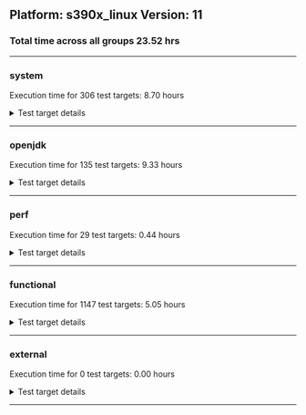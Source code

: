 ## Platform: s390x_linux Version: 11 
### Total time across all groups 23.52 hrs 
---

###  system
 Execution time for  306  test targets:  8.70  hours
<details><summary>Test target details</summary>

| Test Target Name | Time |
| --- | --- |
| SharedClasses.SCM23.MultiCL_1 | 766389.00  ms|
| SharedClasses.SCM23.MultiCL_0 | 741253.00  ms|
| TestJlmRemoteThreadAuth_0 | 551881.00  ms|
| SharedClasses.SCM23.MultiThreadMultiCL_0 | 544836.00  ms|
| SharedClasses.SCM23.MultiThreadMultiCL_1 | 540802.00  ms|
| TestJlmRemoteThreadNoAuth_0 | 532704.00  ms|
| TestJlmRemoteThreadAuth_1 | 529876.00  ms|
| TestJlmRemoteThreadNoAuth_1 | 512431.00  ms|
| TestJlmRemoteMemoryAuth_0 | 491229.00  ms|
| MiniMix_aot_5m_0 | 489908.00  ms|
| TestJlmRemoteClassAuth_0 | 485870.00  ms|
| TestJlmRemoteMemoryNoAuth_0 | 479586.00  ms|
| TestJlmRemoteClassNoAuth_0 | 477052.00  ms|
| TestJlmRemoteMemoryAuth_1 | 464789.00  ms|
| TestJlmRemoteClassAuth_1 | 460319.00  ms|
| TestJlmRemoteClassNoAuth_1 | 451198.00  ms|
| TestIBMJlmRemoteMemoryAuth_0 | 445614.00  ms|
| TestIBMJlmRemoteMemoryAuth_1 | 443682.00  ms|
| TestJlmRemoteMemoryNoAuth_1 | 440493.00  ms|
| TestIBMJlmRemoteMemoryNoAuth_0 | 436434.00  ms|
| TestIBMJlmRemoteMemoryNoAuth_1 | 434435.00  ms|
| MiniMix_5min_0 | 342222.00  ms|
| MauveSingleThrdLoad_J9_5m_0 | 306290.00  ms|
| MauveSingleThrdLoad_J9_5m_1 | 306045.00  ms|
| MauveSingleInvocLoad_J9_5m_0 | 305871.00  ms|
| MauveSingleInvocLoad_J9_5m_1 | 305760.00  ms|
| DaaLoadTest_all_5m_0 | 304625.00  ms|
| DaaLoadTest_daa1_5m_0 | 304586.00  ms|
| ObjectTreeLoadTest_5m_0 | 304384.00  ms|
| HeapHogLoadTest_5m_0 | 304344.00  ms|
| DaaLoadTest_daa1_CS_5m_0 | 304248.00  ms|
| LambdaLoadTest_J9_5m_0 | 304232.00  ms|
| DaaLoadTest_daa2_5m_0 | 304191.00  ms|
| MathLoadTest_autosimd_CS_5m_0 | 304081.00  ms|
| DaaLoadTest_daa3_5m_0 | 304066.00  ms|
| DaaLoadTest_all_5m_1 | 303981.00  ms|
| DaaLoadTest_daa1_5m_1 | 303973.00  ms|
| DaaLoadTest_all_CS_5m_0 | 303946.00  ms|
| MauveMultiThrdLoad_5m_1 | 303890.00  ms|
| DaaLoadTest_daa2_CS_5m_0 | 303831.00  ms|
| LambdaLoadTest_CS_5m_0 | 303828.00  ms|
| MathLoadTest_all_CS_5m_0 | 303802.00  ms|
| MathLoadTest_bigdecimal_CS_5m_0 | 303777.00  ms|
| DaaLoadTest_daa3_CS_5m_0 | 303776.00  ms|
| ObjectTreeLoadTest_5m_1 | 303776.00  ms|
| DaaLoadTest_daa3_5m_1 | 303684.00  ms|
| ClassLoadingTest_CS_5m_0 | 303643.00  ms|
| HeapHogLoadTest_5m_1 | 303622.00  ms|
| MauveMultiThrdLoad_5m_0 | 303566.00  ms|
| LangLoadTest_5m_0 | 303565.00  ms|
| DaaLoadTest_daa2_5m_1 | 303484.00  ms|
| LambdaLoadTest_J9_5m_1 | 303401.00  ms|
| MathLoadTest_bigdecimal_5m_1 | 303341.00  ms|
| UtilLoadTest_5m_1 | 303307.00  ms|
| MauveSingleThrdLoad_HS_5m_0 | 303279.00  ms|
| MathLoadTest_autosimd_5m_1 | 303254.00  ms|
| LangLoadTest_5m_1 | 303245.00  ms|
| MathLoadTest_all_5m_1 | 303237.00  ms|
| ClassLoadingTest_5m_1 | 303211.00  ms|
| MauveSingleInvocLoad_HS_5m_1 | 303022.00  ms|
| UtilLoadTest_5m_0 | 302961.00  ms|
| MathLoadTest_autosimd_5m_0 | 302951.00  ms|
| MathLoadTest_all_5m_0 | 302915.00  ms|
| MathLoadTest_bigdecimal_5m_0 | 302876.00  ms|
| MauveSingleThrdLoad_HS_5m_1 | 302871.00  ms|
| ClassLoadingTest_5m_0 | 302857.00  ms|
| MauveSingleInvocLoad_HS_5m_0 | 302732.00  ms|
| LambdaLoadTest_HS_5m_1 | 302392.00  ms|
| LambdaLoadTest_HS_5m_0 | 302332.00  ms|
| SharedClasses.SCM23.MultiThread_0 | 276845.00  ms|
| HCRLateAttachWorkload_previewEnabled_0 | 266606.00  ms|
| SharedClasses.SCM23.MultiThread_1 | 254166.00  ms|
| HCRLateAttachWorkload_previewEnabled_1 | 253712.00  ms|
| DBBLoadTest_5m_1 | 212751.00  ms|
| DBBLoadTest_5m_0 | 209984.00  ms|
| NioLoadTest_5m_1 | 205023.00  ms|
| NioLoadTest_5m_0 | 204494.00  ms|
| TestJlmRemoteNotifierProxyAuth_0 | 164642.00  ms|
| ConcurrentLoadTest_0 | 160430.00  ms|
| ConcurrentLoadTest_5m_0 | 159474.00  ms|
| TestJlmRemoteNotifierProxyAuth_1 | 159065.00  ms|
| ConcurrentLoadTest_5m_1 | 158743.00  ms|
| SharedClasses.SCM01.MultiCL_0 | 158244.00  ms|
| SharedClassesAPI_0 | 156505.00  ms|
| SharedClassesAPI_1 | 155087.00  ms|
| SharedClasses.SCM01.MultiCL_1 | 154258.00  ms|
| NioLoadTest_0 | 149687.00  ms|
| TestIBMJlmRemoteClassAuth_0 | 120971.00  ms|
| TestIBMJlmRemoteClassAuth_1 | 120573.00  ms|
| TestIBMJlmRemoteClassNoAuth_0 | 117214.00  ms|
| TestIBMJlmRemoteClassNoAuth_1 | 115392.00  ms|
| SharedClasses.SCM01.MultiThreadMultiCL_1 | 107594.00  ms|
| SharedClasses.SCM01.MultiThreadMultiCL_0 | 107572.00  ms|
| SC_Softmx_UpDown_0 | 99514.00  ms|
| SC_Softmx_UpDown_1 | 99232.00  ms|
| MiniMix_5m_0 | 94314.00  ms|
| MiniMix_5m_1 | 92185.00  ms|
| SC_Softmx_Increase_0 | 90319.00  ms|
| SC_Softmx_Increase_1 | 89344.00  ms|
| SharedClasses.SCM01.SingleCL_0 | 72748.00  ms|
| MathLoadTest_all_0 | 68244.00  ms|
| SharedClasses.SCM01.MultiThread_0 | 62222.00  ms|
| MathLoadTest_bigdecimal_0 | 62183.00  ms|
| SharedClasses.SCM01.MultiThread_1 | 58331.00  ms|
| CLLoad_0 | 54016.00  ms|
| CLLoad_1 | 52151.00  ms|
| MauveMultiThrdLoad_0 | 50884.00  ms|
| MauveSingleThrdLoad_HS_0 | 50452.00  ms|
| SharedClasses.SCM23.SingleCL_0 | 47534.00  ms|
| SharedClasses.SCM23.SingleCL_1 | 46318.00  ms|
| ParallelStreamsLoadTest_J9_0 | 40466.00  ms|
| ParallelStreamsLoadTest_J9_1 | 35136.00  ms|
| ParallelStreamsLoadTest_CS_0 | 34213.00  ms|
| LockingLoadTest_0 | 33234.00  ms|
| LockingLoadTest_1 | 32161.00  ms|
| SharedClassesWorkload_0 | 30934.00  ms|
| SharedClassesWorkload_1 | 30731.00  ms|
| TestJlmLocal_0 | 27845.00  ms|
| TestJlmLocal_1 | 26860.00  ms|
| ParallelStreamsLoadTest_HS_1 | 25030.00  ms|
| ParallelStreamsLoadTest_HS_0 | 21984.00  ms|
| SharedClasses.SCM01.SingleCL_1 | 20970.00  ms|
| ClassLoadingTest_0 | 17180.00  ms|
| DirectByteBufferLoadTest_0 | 12374.00  ms|
| LambdaLoadTest_Hotspot_0 | 10531.00  ms|
| Jlink_ReqMod_0 | 7013.00  ms|
| Jlink_ReqMod_1 | 6759.00  ms|
| Jlink_GenOpt_0 | 6540.00  ms|
| Jlink_GenOpt_1 | 6469.00  ms|
| Jlink_AddMLimitM_0 | 6365.00  ms|
| Jlink_AddMLimitM_1 | 6128.00  ms|
| PatModImg_Adv_0 | 5208.00  ms|
| UtilLoadTest_0 | 5194.00  ms|
| PatModImg_PlatMod_0 | 5073.00  ms|
| PatModImg_Adv_1 | 5072.00  ms|
| UpgModPath_Jar_0 | 5051.00  ms|
| UpgModPath_Jar_1 | 4983.00  ms|
| UpgModPath_JarImg_1 | 4966.00  ms|
| PatModImg_AppMod_0 | 4954.00  ms|
| PatModImg_Unex_0 | 4935.00  ms|
| LangLoadTest_0 | 4921.00  ms|
| UpgModPath_JarImg_0 | 4920.00  ms|
| PatModImg_AppMod_1 | 4885.00  ms|
| PatModImg_Unex_1 | 4870.00  ms|
| PatModImg_PlatMod_1 | 4845.00  ms|
| UpgModPath_ExpImg_0 | 4816.00  ms|
| UpgModPath_Exp_0 | 4753.00  ms|
| LayersTest_1 | 4707.00  ms|
| UpgModPath_Exp_1 | 4655.00  ms|
| UpgModPath_ExpImg_1 | 4643.00  ms|
| jcstress_SampleTestBench_0 | 4452.00  ms|
| CLTestImg_0 | 4428.00  ms|
| CpMpJlink_0 | 4396.00  ms|
| LayersTest_0 | 4371.00  ms|
| CpMpJlink_1 | 4313.00  ms|
| CLTestImg_1 | 4286.00  ms|
| MathLoadTest_autosimd_0 | 3982.00  ms|
| TestIBMJlmLocal_0 | 2977.00  ms|
| InternalAPIs_1 | 2737.00  ms|
| MauveSingleInvocLoad_HS_0 | 2673.00  ms|
| AutoMod_Impl2_1 | 2666.00  ms|
| PatMod_Adv_1 | 2660.00  ms|
| InternalAPIs_0 | 2638.00  ms|
| AutoMod_Impl3_1 | 2638.00  ms|
| AutoMod2_1 | 2637.00  ms|
| AutoMod_Impl1_1 | 2624.00  ms|
| AutoMod1_1 | 2618.00  ms|
| PatMod_Adv_0 | 2615.00  ms|
| AutoMod2_0 | 2577.00  ms|
| AutoMod_Impl3_0 | 2576.00  ms|
| AutoMod_Impl2_0 | 2556.00  ms|
| AutoMod1_0 | 2551.00  ms|
| TestIBMJlmLocal_1 | 2541.00  ms|
| AutoMod_Impl1_0 | 2512.00  ms|
| CpMpModJar_0 | 2472.00  ms|
| CpMpModJar_1 | 2467.00  ms|
| PatMod_AppMod_1 | 2428.00  ms|
| PatMod_PlatMod_1 | 2405.00  ms|
| PatMod_Unex_0 | 2389.00  ms|
| PatMod_Unex_1 | 2387.00  ms|
| PatMod_AppMod_0 | 2362.00  ms|
| PatMod_PlatMod_0 | 2357.00  ms|
| SLTest_0 | 2225.00  ms|
| SLTest_1 | 2218.00  ms|
| CpMp3_1 | 1914.00  ms|
| CLTest_1 | 1857.00  ms|
| CpMp2_1 | 1842.00  ms|
| CpMp_MP_1 | 1797.00  ms|
| CpMp3_0 | 1795.00  ms|
| CpMpModJar3_1 | 1794.00  ms|
| CpMpModJar2_0 | 1788.00  ms|
| CpMpModJar3_0 | 1771.00  ms|
| CpMp_CpMp_1 | 1753.00  ms|
| CpMp2_0 | 1740.00  ms|
| CpMpModJar2_1 | 1728.00  ms|
| CpMp_CpMp_0 | 1726.00  ms|
| CpMp_MP_0 | 1715.00  ms|
| CLTest_0 | 1710.00  ms|
| MachineInfo_0 | 542.00  ms|
| OAuthTest_0 | 12.00  ms|
| JdiTest_1 | 11.00  ms|
| JdiTest_2 | 11.00  ms|
| ExplMod_1 | 10.00  ms|
| JdiTest_0 | 10.00  ms|
| CLStressLayers_0 | 10.00  ms|
| ExplMod_0 | 10.00  ms|
| CLStressCRI_0 | 10.00  ms|
| CLStressLayers_1 | 10.00  ms|
| CLStressLayers_2 | 10.00  ms|
| CLStressCRI_1 | 10.00  ms|
| ExplMod_2 | 10.00  ms|
| CLStressCRI_2 | 10.00  ms|
| MauveSingleThrdLoad_CS_5m_0 | 10.00  ms|
| MauveSingleInvocLoad_CS_5m_0 | 10.00  ms|
| MauveMultiThrdLoad_CS_5m_0 | 10.00  ms|
| ConcurrentLoadTest_5m_2 | 9.00  ms|
| MiniMix_5m_2 | 9.00  ms|
| SC_Softmx_JitAot_0 | 9.00  ms|
| SC_Softmx_JitAot_1 | 9.00  ms|
| MiniMix_5min_2 | 9.00  ms|
| UtilLoadTest_5m_2 | 8.00  ms|
| LangLoadTest_5m_2 | 8.00  ms|
| SC_Softmx_JitAot_Linux_1 | 8.00  ms|
| LockingLoadTest_2 | 8.00  ms|
| SC_Softmx_JitAot_Linux_0 | 8.00  ms|
| LambdaLoadTest_HS_5m_2 | 8.00  ms|
| TestJlmRemoteClassAuth_2 | 8.00  ms|
| CpMpModJar3_2 | 8.00  ms|
| TestJlmRemoteClassNoAuth_2 | 8.00  ms|
| PatModImg_AppMod_2 | 8.00  ms|
| CpMp2_2 | 8.00  ms|
| PatModImg_Unex_2 | 8.00  ms|
| AutoMod2_2 | 8.00  ms|
| HCRLateAttachWorkload_previewEnabled_2 | 8.00  ms|
| MathLoadTest_all_5m_2 | 8.00  ms|
| TestJlmRemoteNotifierProxyAuth_2 | 8.00  ms|
| CLLoad_2 | 8.00  ms|
| UpgModPath_JarImg_2 | 8.00  ms|
| TestJlmLocal_2 | 8.00  ms|
| TestJlmRemoteMemoryAuth_2 | 8.00  ms|
| TestJlmRemoteMemoryNoAuth_2 | 8.00  ms|
| DBBLoadTest_5m_2 | 8.00  ms|
| UpgModPath_Exp_2 | 8.00  ms|
| MauveSingleInvocLoad_HS_5m_2 | 8.00  ms|
| NioLoadTest_5m_2 | 8.00  ms|
| CpMp_MP_2 | 8.00  ms|
| Jlink_ReqMod_2 | 8.00  ms|
| AutoMod_Impl2_2 | 8.00  ms|
| CpMpModJar2_2 | 8.00  ms|
| PatMod_Unex_2 | 8.00  ms|
| PatMod_PlatMod_2 | 8.00  ms|
| TestJlmRemoteThreadNoAuth_2 | 8.00  ms|
| ParallelStreamsLoadTest_HS_2 | 8.00  ms|
| MauveMultiThrdLoad_5m_2 | 8.00  ms|
| TestJlmRemoteThreadAuth_2 | 8.00  ms|
| CLTestImg_2 | 8.00  ms|
| MathLoadTest_all_2 | 8.00  ms|
| MathLoadTest_all_1 | 8.00  ms|
| MiniMix_5min_1 | 8.00  ms|
| DirectByteBufferLoadTest_1 | 8.00  ms|
| NioLoadTest_1 | 8.00  ms|
| InternalAPIs_2 | 8.00  ms|
| CpMpModJar_2 | 7.00  ms|
| CpMpJlink_2 | 7.00  ms|
| ClassLoadingTest_5m_2 | 7.00  ms|
| MathLoadTest_autosimd_5m_2 | 7.00  ms|
| PatModImg_Adv_2 | 7.00  ms|
| AutoMod_Impl3_2 | 7.00  ms|
| Jlink_AddMLimitM_2 | 7.00  ms|
| PatModImg_PlatMod_2 | 7.00  ms|
| CpMp3_2 | 7.00  ms|
| CLTest_2 | 7.00  ms|
| UpgModPath_ExpImg_2 | 7.00  ms|
| Jlink_GenOpt_2 | 7.00  ms|
| AutoMod_Impl1_2 | 7.00  ms|
| SLTest_2 | 7.00  ms|
| PatMod_AppMod_2 | 7.00  ms|
| PatMod_Adv_2 | 7.00  ms|
| MathLoadTest_bigdecimal_5m_2 | 7.00  ms|
| MauveSingleThrdLoad_HS_5m_2 | 7.00  ms|
| CpMp_CpMp_2 | 7.00  ms|
| AutoMod1_2 | 7.00  ms|
| UpgModPath_Jar_2 | 7.00  ms|
| LayersTest_2 | 7.00  ms|
| MauveSingleInvocLoad_HS_2 | 7.00  ms|
| ConcurrentLoadTest_2 | 7.00  ms|
| UtilLoadTest_2 | 7.00  ms|
| NioLoadTest_2 | 7.00  ms|
| MauveMultiThrdLoad_1 | 7.00  ms|
| MathLoadTest_autosimd_1 | 7.00  ms|
| DirectByteBufferLoadTest_2 | 7.00  ms|
| UtilLoadTest_1 | 7.00  ms|
| LangLoadTest_2 | 7.00  ms|
| MauveMultiThrdLoad_2 | 7.00  ms|
| MauveSingleThrdLoad_HS_2 | 7.00  ms|
| MathLoadTest_autosimd_2 | 6.00  ms|
| MauveSingleInvocLoad_HS_1 | 6.00  ms|
| ConcurrentLoadTest_1 | 6.00  ms|
| ClassLoadingTest_1 | 6.00  ms|
| MauveSingleThrdLoad_HS_1 | 6.00  ms|
| LambdaLoadTest_Hotspot_2 | 6.00  ms|
| LangLoadTest_1 | 6.00  ms|
| MathLoadTest_bigdecimal_2 | 6.00  ms|
| LambdaLoadTest_Hotspot_1 | 6.00  ms|
| MathLoadTest_bigdecimal_1 | 6.00  ms|
| ClassLoadingTest_2 | 6.00  ms|
</details>

---

###  openjdk
 Execution time for  135  test targets:  9.33  hours
<details><summary>Test target details</summary>

| Test Target Name | Time |
| --- | --- |
| jdk_security3_0 | 5129048.00  ms|
| jdk_nio_1 | 3684700.00  ms|
| jdk_rmi_0 | 2813067.00  ms|
| jdk_security3_1 | 2163339.00  ms|
| jvm_compiler_0 | 1974003.00  ms|
| jdk_rmi_1 | 1746037.00  ms|
| jdk_net_1 | 1301433.00  ms|
| jvm_compiler_1 | 1285312.00  ms|
| jdk_net_0 | 1159449.00  ms|
| jdk_lang_0 | 1113200.00  ms|
| jdk_lang_1 | 1072776.00  ms|
| jdk_nio_0 | 1034795.00  ms|
| jdk_util_0 | 906108.00  ms|
| jdk_util_1 | 881826.00  ms|
| jdk_jdi_0 | 481864.00  ms|
| jdk_jfr_0 | 476366.00  ms|
| jdk_jmx_0 | 342203.00  ms|
| jdk_security1_0 | 322697.00  ms|
| hotspot_custom_1 | 317330.00  ms|
| hotspot_custom_0 | 314906.00  ms|
| jdk_jmx_1 | 313341.00  ms|
| jdk_other_1 | 299295.00  ms|
| jdk_security4_0 | 298192.00  ms|
| jdk_security1_1 | 288641.00  ms|
| jdk_other_0 | 287679.00  ms|
| jdk_security4_1 | 271010.00  ms|
| jdk_jfr_1 | 253272.00  ms|
| jdk_jdi_1 | 234537.00  ms|
| jdk_imageio_0 | 230590.00  ms|
| jdk_tools_0 | 207699.00  ms|
| jdk_security2_0 | 199632.00  ms|
| jdk_imageio_1 | 199173.00  ms|
| jdk_security2_1 | 179151.00  ms|
| jdk_beans_0 | 163494.00  ms|
| jdk_tools_1 | 141358.00  ms|
| jdk_beans_1 | 127257.00  ms|
| jdk_io_1 | 107975.00  ms|
| jdk_io_0 | 107531.00  ms|
| jdk11_tier1_pack200_1 | 99257.00  ms|
| jdk11_tier1_pack200_0 | 98290.00  ms|
| jdk_text_0 | 83655.00  ms|
| jdk_text_1 | 74751.00  ms|
| jdk_math_0 | 67740.00  ms|
| jdk_math_1 | 65015.00  ms|
| jdk_management_0 | 59668.00  ms|
| jdk_management_1 | 59555.00  ms|
| jdk_instrument_0 | 54401.00  ms|
| jdk_instrument_1 | 47358.00  ms|
| jdk_custom_0 | 43511.00  ms|
| jdk_time_0 | 42406.00  ms|
| jdk_custom_1 | 37831.00  ms|
| jdk_time_1 | 33442.00  ms|
| jdk11_tier1_buffer_1 | 27827.00  ms|
| jdk11_tier1_buffer_0 | 25731.00  ms|
| jdk_security_infra_0 | 25425.00  ms|
| jdk11_tier1_cipher_0 | 22810.00  ms|
| jdk_security_infra_1 | 22019.00  ms|
| jdk11_tier1_cipher_1 | 15190.00  ms|
| jdk_svc_sanity_0 | 13878.00  ms|
| runtime_nestmate_0 | 12648.00  ms|
| build_0 | 12491.00  ms|
| jdk_svc_sanity_1 | 12414.00  ms|
| jdk11_tier1_iso8859_1 | 11700.00  ms|
| jdk11_tier1_iso8859_0 | 11413.00  ms|
| jdk_native_sanity_1 | 11396.00  ms|
| jdk_native_sanity_0 | 10726.00  ms|
| jvm_native_sanity_0 | 10238.00  ms|
| runtime_nestmate_1 | 8909.00  ms|
| jdk_build_0 | 8459.00  ms|
| jdk_build_1 | 8350.00  ms|
| langtools_custom_1 | 8138.00  ms|
| langtools_custom_0 | 7172.00  ms|
| jvm_native_sanity_1 | 6914.00  ms|
| jdk_2d_0 | 19.00  ms|
| hotspot_custom_2 | 16.00  ms|
| jdk_awt_2 | 15.00  ms|
| jdk_awt_0 | 12.00  ms|
| jdk_2d_1 | 12.00  ms|
| jdk_jfc_demo_1 | 12.00  ms|
| jdk_jfr_2 | 12.00  ms|
| jdk_awt_1 | 11.00  ms|
| build_1 | 11.00  ms|
| jdk_client_sanity_2 | 10.00  ms|
| jdk_jfc_demo_0 | 10.00  ms|
| jdk_tools_2 | 10.00  ms|
| jdk_math_2 | 10.00  ms|
| jdk_client_sanity_1 | 10.00  ms|
| jdk_swing_1 | 9.00  ms|
| jdk_sound_0 | 9.00  ms|
| jdk_svc_sanity_2 | 9.00  ms|
| jdk_sound_2 | 9.00  ms|
| runtime_nestmate_2 | 9.00  ms|
| jdk_jmx_2 | 9.00  ms|
| jdk_nio_2 | 9.00  ms|
| jdk_jfc_demo_2 | 9.00  ms|
| jdk_security2_2 | 9.00  ms|
| jfc_demo_2 | 9.00  ms|
| jdk_build_2 | 9.00  ms|
| jvm_native_sanity_2 | 8.00  ms|
| jdk_util_2 | 8.00  ms|
| jdk_native_sanity_2 | 8.00  ms|
| jdk_lang_2 | 8.00  ms|
| jdk_lang_native_win_1 | 8.00  ms|
| jdk_lang_native_win_0 | 8.00  ms|
| jdk_rmi_2 | 8.00  ms|
| jdk_swing_2 | 8.00  ms|
| jdk_lang_native_win_2 | 8.00  ms|
| jdk_custom_2 | 8.00  ms|
| jdk_instrument_2 | 8.00  ms|
| jdk_jdi_2 | 8.00  ms|
| jdk_sound_1 | 8.00  ms|
| jdk11_tier1_iso8859_2 | 8.00  ms|
| jdk_client_sanity_0 | 8.00  ms|
| jdk_security_infra_2 | 8.00  ms|
| jdk11_tier1_buffer_2 | 8.00  ms|
| jvm_compiler_2 | 8.00  ms|
| jdk_beans_2 | 8.00  ms|
| jdk_swing_0 | 8.00  ms|
| jdk11_tier1_pack200_2 | 8.00  ms|
| jfc_demo_1 | 8.00  ms|
| jdk_2d_2 | 8.00  ms|
| jdk_security1_2 | 8.00  ms|
| jdk_text_2 | 7.00  ms|
| jdk_io_2 | 7.00  ms|
| jdk_time_2 | 7.00  ms|
| jdk_security3_2 | 7.00  ms|
| jdk_security4_2 | 7.00  ms|
| jdk_net_2 | 7.00  ms|
| jdk_management_2 | 7.00  ms|
| jdk_other_2 | 7.00  ms|
| build_2 | 7.00  ms|
| jfc_demo_0 | 7.00  ms|
| jdk11_tier1_cipher_2 | 7.00  ms|
| jdk_imageio_2 | 6.00  ms|
| langtools_custom_2 | 6.00  ms|
</details>

---

###  perf
 Execution time for  29  test targets:  0.44  hours
<details><summary>Test target details</summary>

| Test Target Name | Time |
| --- | --- |
| renaissance-fj-kmeans_0 | 265655.00  ms|
| renaissance-als_0 | 265383.00  ms|
| renaissance-future-genetic_0 | 234093.00  ms|
| renaissance-movie-lens_0 | 165458.00  ms|
| renaissance-gauss-mix_0 | 109582.00  ms|
| renaissance-chi-square_0 | 95602.00  ms|
| renaissance-dec-tree_0 | 91005.00  ms|
| renaissance-mnemonics_0 | 78004.00  ms|
| renaissance-par-mnemonics_0 | 70697.00  ms|
| renaissance-log-regression_0 | 61081.00  ms|
| renaissance-finagle-http_0 | 41626.00  ms|
| renaissance-philosophers_0 | 37400.00  ms|
| renaissance-scala-kmeans_0 | 22017.00  ms|
| dacapo-h2_0 | 14934.00  ms|
| dacapo-jython_0 | 9850.00  ms|
| dacapo-sunflow_0 | 6091.00  ms|
| dacapo-xalan_0 | 3596.00  ms|
| dacapo-avrora_0 | 3516.00  ms|
| dacapo-pmd_0 | 3052.00  ms|
| dacapo-fop_0 | 2608.00  ms|
| dacapo-luindex_0 | 2072.00  ms|
| renaissance-naive-bayes_0 | 10.00  ms|
| renaissance-akka-uct_0 | 10.00  ms|
| dacapo-lusearch-fix_0 | 9.00  ms|
| renaissance-finagle-chirper_0 | 9.00  ms|
| renaissance-db-shootout_0 | 9.00  ms|
| dacapo-tomcat_0 | 8.00  ms|
| IdleMicrobenchmark_J9_0 | 8.00  ms|
| IdleMicrobenchmark_HS_0 | 7.00  ms|
</details>

---

###  functional
 Execution time for  1147  test targets:  5.05  hours
<details><summary>Test target details</summary>

| Test Target Name | Time |
| --- | --- |
| cmdLineTester_vmRuntimeState_0 | 1307599.00  ms|
| testSCCacheManagement_0 | 713333.00  ms|
| testJITServer_1 | 703588.00  ms|
| testJITServer_0 | 703491.00  ms|
| testSoftMxNotDisclaimMemory_zlinux_64_3 | 683135.00  ms|
| testDefaultDisclaimMemory_zlinux_3 | 629220.00  ms|
| testSoftMxDisclaimMemory_zlinux_64_3 | 628907.00  ms|
| SyntheticGCWorkload_DoubleMap_J9_0 | 600731.00  ms|
| threadMXBeanTestSuite2_3 | 337176.00  ms|
| threadMXBeanTestSuite2_0 | 336972.00  ms|
| cmdLineTester_jvmtitests_hcr_nongold_3 | 287147.00  ms|
| cmdLineTester_GCRegressionTests_3 | 258889.00  ms|
| cmdLineTester_GCRegressionTests_2 | 257422.00  ms|
| cmdLineTester_GCRegressionTests_0 | 256803.00  ms|
| cmdLineTester_GCRegressionTests_1 | 255293.00  ms|
| cmdLineTester_jvmtitests_hcr_OSRG_nongold_4 | 171744.00  ms|
| cmdLineTester_jvmtitests_hcr_OSRG_nongold_1 | 171350.00  ms|
| cmdLineTester_jvmtitests_hcr_OSRG_nongold_3 | 169400.00  ms|
| J9vmTest_3 | 166111.00  ms|
| J9vmTest_4 | 165964.00  ms|
| J9vmTest_0 | 163007.00  ms|
| J9vmTest_5 | 162737.00  ms|
| memleaksTest_0 | 156863.00  ms|
| SharedCPEntryInvokerTests_2 | 142950.00  ms|
| TestArrayCopy_2 | 121417.00  ms|
| TestArrayCopy_1 | 121352.00  ms|
| TestArrayCopy_3 | 121328.00  ms|
| TestArrayCopy_0 | 121322.00  ms|
| TestArrayCopy_openj9_none_SCC_2 | 121242.00  ms|
| TestArrayCopy_openj9_none_SCC_0 | 121182.00  ms|
| TestArrayCopy_openj9_none_SCC_1 | 120837.00  ms|
| TestArrayCopy_openj9_none_SCC_3 | 120837.00  ms|
| testSoftMxDisclaimMemory_zlinux_64_0 | 120433.00  ms|
| VmArgumentTests_0 | 114555.00  ms|
| cmdLineTester_pltest_j9sig_ext_0 | 104000.00  ms|
| jit_hw_0 | 102741.00  ms|
| jit_tr_0 | 102596.00  ms|
| cmdLineTester_pltest_0 | 100036.00  ms|
| cmdLineTester_verbosetest_1 | 90365.00  ms|
| cmdLineTester_fieldwatchtests_0 | 86153.00  ms|
| cmdLineTester_verbosetest_6 | 83245.00  ms|
| gc_rwlocktest_0 | 80099.00  ms|
| cmdLineTester_decompilationTests_1 | 79332.00  ms|
| cmdLineTester_decompilationTests_0 | 78131.00  ms|
| cmdLineTester_jvmtitests_hcr_OSRG_nongold_0 | 76721.00  ms|
| cmdLineTester_jvmtitests_hcr_OSRG_nongold_2 | 75448.00  ms|
| cmdLineTester_verbosetest_2 | 71298.00  ms|
| jsr335tests_0 | 71078.00  ms|
| StringPeepholeTest_0 | 70024.00  ms|
| cmdLineTester_verbosetest_0 | 67838.00  ms|
| cmdLineTester_verbosetest_3 | 67334.00  ms|
| testOSMXBeanLocal_0 | 66173.00  ms|
| testOSMXBeanLocal_1 | 66120.00  ms|
| testOSMXBeanRemote_1 | 61708.00  ms|
| regressionBucketDefault_0 | 61518.00  ms|
| testOSMXBeanRemote_0 | 61487.00  ms|
| regressionBucketDefault_1 | 61390.00  ms|
| cmdLineTester_jython_6 | 60680.00  ms|
| cmdLineTester_jython_3 | 60252.00  ms|
| cmdLineTester_jvmtitests_extended_nongold_8 | 57186.00  ms|
| cmdLineTester_jvmtitests_extended_nongold_10 | 56899.00  ms|
| cmdLineTester_jvmtitests_extended_nongold_7 | 56760.00  ms|
| cmdLineTester_jvmtitests_extended_nongold_11 | 55665.00  ms|
| cmdLineTester_jvmtitests_extended_nongold_6 | 55629.00  ms|
| cmdLineTester_jvmtitests_extended_nongold_1 | 54598.00  ms|
| jsr335tests_1 | 53577.00  ms|
| jsr335tests_4 | 49328.00  ms|
| jsr335tests_7 | 48951.00  ms|
| jsr335tests_2 | 46953.00  ms|
| TestFlushReflectionCache_2 | 45824.00  ms|
| cmdLineTester_jvmtitests_nongold_1 | 45735.00  ms|
| cmdLineTester_jvmtitests_nongold_2 | 45663.00  ms|
| JCL_Test_1 | 45621.00  ms|
| TestRefreshGCSpecialClassesCache_BCI_EXTENDED_HCR_1 | 45428.00  ms|
| JCL_Test_2 | 45168.00  ms|
| JCL_Test_0 | 44733.00  ms|
| cmdLineTester_jvmtitests_nongold_8 | 44007.00  ms|
| MBCS_Tests_charsets_0 | 43863.00  ms|
| JCL_Test_none_SCC_0 | 43599.00  ms|
| TestRefreshGCSpecialClassesCache_BCI_FAST_HCR_2 | 43516.00  ms|
| cmdLineTester_jvmtitests_nongold_0 | 43384.00  ms|
| JCL_Test_none_SCC_1 | 43366.00  ms|
| TestRefreshGCSpecialClassesCache_NOBCI_JIT_ON_0 | 43057.00  ms|
| cmdLineTester_jvmtitests_nongold_7 | 43056.00  ms|
| cmdLineTester_loopReduction_0 | 43006.00  ms|
| threadMXBeanTestSuite1_7 | 42494.00  ms|
| cmdLineTester_jvmtitests_nongold_6 | 42388.00  ms|
| TestJcmd_0 | 41713.00  ms|
| jsr335tests_3 | 41524.00  ms|
| threadMXBeanTestSuite1_4 | 41035.00  ms|
| ThreadRegressionTests_0 | 40199.00  ms|
| ThreadRegressionTests_4 | 40063.00  ms|
| cmdLineTester_locales_0 | 39692.00  ms|
| jsr292Test_JitCount0_0 | 39020.00  ms|
| jsr335tests_5 | 38553.00  ms|
| testOpenJ9DiagnosticsMXBean_0 | 37946.00  ms|
| cmdLineTest_J9test_common_0 | 37031.00  ms|
| SCURLClassLoaderNPTests_0 | 36952.00  ms|
| SCURLClassLoaderTests_0 | 36902.00  ms|
| SCURLClassLoaderNPTests_1 | 36845.00  ms|
| SCURLClassLoaderTests_1 | 36563.00  ms|
| jit_jar_0 | 34817.00  ms|
| threadMXBeanTimedParkTest_0 | 34603.00  ms|
| threadMXBeanTimedParkTest_3 | 34491.00  ms|
| cmdLineTester_XcheckJNI_0 | 33424.00  ms|
| testSoftMxDisclaimMemory_zlinux_64_2 | 33089.00  ms|
| TestAttachAPI_0 | 32780.00  ms|
| testSoftMxDisclaimMemory_zlinux_64_1 | 32137.00  ms|
| cmdLineTester_shrcdbgddrext_0 | 31577.00  ms|
| cmdLineTester_callsitedbgddrext_openj9_0 | 31390.00  ms|
| cmdLineTester_fastClassHashTable_0 | 30947.00  ms|
| cmdLineTester_shrcdbgddrext_1 | 30835.00  ms|
| cmdLineTester_classesdbgddrext_0 | 28915.00  ms|
| cmdLineTester_classesdbgddrext_1 | 28397.00  ms|
| openj9_jsr292Test_JitCount0_0 | 27593.00  ms|
| cmdLineTester_SCURLHelperTests_90_0 | 27137.00  ms|
| cmdLineTester_jvmtitests_hcr_nongold_4 | 27122.00  ms|
| jsr292Test_Lookup_JitCount0_0 | 26645.00  ms|
| cmdLineTester_SCURLHelperTests_90_1 | 26633.00  ms|
| jit_recognizedMethod_4 | 26174.00  ms|
| cmdLineTester_jvmtitests_hcr_nongold_9 | 25573.00  ms|
| cmdLineTester_jvmtitests_hcr_nongold_8 | 25496.00  ms|
| cmdLineTester_jvmtitests_hcr_nongold_0 | 25480.00  ms|
| cmdLineTester_jvmtitests_hcr_nongold_2 | 25450.00  ms|
| cmdLineTester_jvmtitests_hcr_nongold_10 | 25434.00  ms|
| jsr292Test_JitCount0_SM_0 | 25336.00  ms|
| CondyPrimitive_3 | 25291.00  ms|
| cmdLineTester_jvmtitests_hcr_nongold_1 | 25123.00  ms|
| JCL_Test_JITHelpers_1 | 25077.00  ms|
| jit_recognizedMethod_1 | 24938.00  ms|
| CondyPrimitive_2 | 24887.00  ms|
| jit_jitt_array_5 | 24775.00  ms|
| jit_jitt_array_6 | 24439.00  ms|
| jit_jitt_array_2 | 24341.00  ms|
| cmdLineTester_SCHelperCompatTests_unix_0 | 24336.00  ms|
| testDefaultDisclaimMemory_zlinux_2 | 24305.00  ms|
| JCL_Test_JITHelpers_0 | 24043.00  ms|
| VarHandleInvokerTest_1 | 24001.00  ms|
| jit_jitt_array_0 | 23960.00  ms|
| jit_jitt_array_3 | 23956.00  ms|
| jit_jitt_array_4 | 23954.00  ms|
| StackWalkerTest_1 | 23931.00  ms|
| cmdLineTester_SCHelperCompatTests_unix_1 | 23679.00  ms|
| jsr292_MethodHandleAPI_Test_JitCount1_0 | 23300.00  ms|
| threadMXBeanTestSuite1_0 | 22970.00  ms|
| jit_hw_2 | 22948.00  ms|
| threadMXBeanTestSuite1_3 | 22912.00  ms|
| testSCCMLTests2_0 | 22832.00  ms|
| jit_hwWarm_0 | 22663.00  ms|
| testSCCMLTests2_1 | 22324.00  ms|
| jit_hw_1 | 21969.00  ms|
| stringConcatOptTest_1 | 21109.00  ms|
| cmdLineTester_GCRotatingVerboseLogTests_3 | 21032.00  ms|
| cmdLineTester_GCRotatingVerboseLogTests_2 | 21018.00  ms|
| cmdLineTester_GCRotatingVerboseLogTests_0 | 21018.00  ms|
| cmdLineTester_GCRotatingVerboseLogTests_1 | 20985.00  ms|
| cmdLineTester_GCRotatingVerboseLogTests_4 | 20974.00  ms|
| testDefaultDisclaimMemory_zlinux_1 | 20919.00  ms|
| jit_recognizedMethod_3 | 20917.00  ms|
| stringConcatOptTest_0 | 20649.00  ms|
| jit_jitt_array_compress_2 | 20416.00  ms|
| jit_jitt_array_compress_1 | 20347.00  ms|
| jit_jitt_array_compress_0 | 20206.00  ms|
| jit_recognizedMethod_2 | 20152.00  ms|
| Test_StrictMath_Fma_1 | 20152.00  ms|
| JCL_Test_JITHelpers_3 | 20140.00  ms|
| jit_jitt_array_compress_3 | 19883.00  ms|
| jit_jitt_array_1 | 19776.00  ms|
| JCL_Test_JITHelpers_2 | 19603.00  ms|
| Test_Math_Fma_1 | 19422.00  ms|
| TestFileLocking_0 | 19103.00  ms|
| cmdLineTester_modularityddrtests11_0 | 18594.00  ms|
| cmdLineTester_jython_1 | 18539.00  ms|
| cmdLineTester_modularityddrtests11_1 | 18382.00  ms|
| cmdLineTest_J9test_extended_0 | 18239.00  ms|
| cmdLineTester_jython_4 | 18151.00  ms|
| testJCMMXBeanRemote_1 | 18139.00  ms|
| testJCMMXBeanRemote_0 | 17887.00  ms|
| shrtest_linux_0 | 17832.00  ms|
| shrtest_linux_1 | 17684.00  ms|
| testRASAPI_0 | 17516.00  ms|
| cmdLineTester_dumpromclasstests_0 | 17448.00  ms|
| jit_jitt_1 | 16389.00  ms|
| jit_jitt_0 | 16182.00  ms|
| jit_jitt_3 | 16170.00  ms|
| jit_jitt_2 | 16145.00  ms|
| jit_jitt_openj9_none_SCC_0 | 16118.00  ms|
| jit_jitt_openj9_none_SCC_3 | 16025.00  ms|
| jit_jitt_openj9_none_SCC_1 | 15778.00  ms|
| jit_jitt_openj9_none_SCC_2 | 15651.00  ms|
| testDDRExtJunit_MonitorsAndDeadlock4_1 | 15567.00  ms|
| testDDRExtJunit_MonitorsAndDeadlock3_1 | 15509.00  ms|
| testDDRExtJunit_MonitorsAndDeadlock1_1 | 15481.00  ms|
| testDDRExtJunit_MonitorsAndDeadlock6_1 | 15336.00  ms|
| jsr335tests_none_SCC_1 | 15288.00  ms|
| testDDRExtJunit_MonitorsAndDeadlock2_1 | 15264.00  ms|
| jsr335tests_none_SCC_0 | 15179.00  ms|
| testDDRExtJunit_MonitorsAndDeadlock5_0 | 15074.00  ms|
| testDDRExtJunit_MonitorsAndDeadlock3_0 | 15066.00  ms|
| testDDRExtJunit_MonitorsAndDeadlock1_0 | 15043.00  ms|
| testDDRExtJunit_MonitorsAndDeadlock5_1 | 15026.00  ms|
| testDDRExtJunit_MonitorsAndDeadlock6_0 | 14989.00  ms|
| testDDRExtJunit_MonitorsAndDeadlock4_0 | 14953.00  ms|
| testDDRExtJunit_FindExtThread_0 | 14950.00  ms|
| testDDRExtJunit_MonitorsAndDeadlock2_0 | 14945.00  ms|
| jit_vich_0 | 14560.00  ms|
| testSCCMLSoftmx_0 | 14511.00  ms|
| testSCCMLTests3_0 | 14508.00  ms|
| testSCCMLTests4_0 | 14149.00  ms|
| testSCCMLSoftmx_1 | 13993.00  ms|
| testSCCMLTests1_openj9_0 | 13922.00  ms|
| testSCCMLTests4_1 | 13867.00  ms|
| testSCCMLTests3_1 | 13571.00  ms|
| gcNotificationTest_Balanced_1 | 13465.00  ms|
| gcNotificationTest_Balanced_0 | 13432.00  ms|
| gcNotificationTest_Optthruput_0 | 13422.00  ms|
| gcNotificationTest_GenCon_1 | 13394.00  ms|
| gcNotificationTest_Optthruput_1 | 13387.00  ms|
| gcNotificationTest_OptAvgpause_0 | 13365.00  ms|
| gcNotificationTest_OptAvgpause_1 | 13361.00  ms|
| gcNotificationTest_GenCon_0 | 13350.00  ms|
| testSCCMLTests1_openj9_1 | 13324.00  ms|
| testDefaultDisclaimMemory_zlinux_0 | 12844.00  ms|
| cmdLineTester_GCCheck_2 | 12833.00  ms|
| UnsafeTests_0 | 12749.00  ms|
| cmdLineTester_GCCheck_3 | 12373.00  ms|
| gcPolicyNogcOOMTest_0 | 12264.00  ms|
| cmdLineTester_GCCheck_0 | 11982.00  ms|
| TestAttachErrorHandling_0 | 11928.00  ms|
| jsr292Test_1 | 11625.00  ms|
| cmdLineTester_GCCheck_1 | 11609.00  ms|
| cmdLineTester_lockWordAlignment_Object_d_0 | 11589.00  ms|
| testSoftMxLocal_zlinux_64_3 | 11553.00  ms|
| testDDRExtJunit_CollisionResilientHashtable_0 | 11503.00  ms|
| testDDRExt_SharedClasses_0 | 11359.00  ms|
| jniargtests_1 | 11297.00  ms|
| jsr292Test_0 | 11269.00  ms|
| cmdLineTester_lockWordAlignment_Object_iii_0 | 11246.00  ms|
| testDDRExt_General_0 | 11195.00  ms|
| testDDRExt_JITExt_0 | 11192.00  ms|
| testDDRExt_Class_0 | 11134.00  ms|
| testDDRExt_Callsites_0 | 11113.00  ms|
| cmdLineTester_lockWordAlignment_Object_i_0 | 11071.00  ms|
| cmdLineTester_lockWordAlignment_Object_ii_0 | 10957.00  ms|
| testSCCMLTests6_0 | 10794.00  ms|
| testSoftMxLocal_zlinux_64_0 | 10662.00  ms|
| testSoftMxLocal_zlinux_64_1 | 10643.00  ms|
| CondyPrimitive_1 | 10615.00  ms|
| testSCCMLTests5_0 | 10491.00  ms|
| testSoftMxNotDisclaimMemory_zlinux_64_0 | 10464.00  ms|
| testSoftMxLocal_zlinux_64_2 | 10438.00  ms|
| testSoftMxNotDisclaimMemory_zlinux_64_1 | 10380.00  ms|
| testSoftMxNotDisclaimMemory_zlinux_64_2 | 10290.00  ms|
| testDDRExtJunit_StackMap_0 | 10241.00  ms|
| testSCCMLTests6_1 | 10165.00  ms|
| testSCCMLTests5_1 | 10021.00  ms|
| UnsafeTests_1 | 9856.00  ms|
| testSCCMLAotMethodOperation_0 | 9464.00  ms|
| MBCS_Tests_urlclassloader_ja_JP_linux_0 | 9358.00  ms|
| testSCCMLAotMethodOperation_1 | 9317.00  ms|
| JCL_TEST_Java-Security_0 | 9186.00  ms|
| cmdLineTester_verbosetest_11_0 | 8789.00  ms|
| jniargtests_2 | 8743.00  ms|
| cmdLineTester_jython_2 | 8640.00  ms|
| cmdLineTester_jython_5 | 8578.00  ms|
| testvmcheck_6 | 8412.00  ms|
| testvmcheck_5 | 8096.00  ms|
| testvmcheck_1 | 8078.00  ms|
| MBCS_Tests_annotation_ja_JP_linux_0 | 7899.00  ms|
| MBCS_Tests_annotation_zh_TW_linux_0 | 7887.00  ms|
| MBCS_Tests_annotation_zh_CN_linux_0 | 7829.00  ms|
| MBCS_Tests_annotation_ko_KR_linux_0 | 7805.00  ms|
| testvmcheck_0 | 7366.00  ms|
| testvmcheck_4 | 7355.00  ms|
| cmdLineTest_gpTest_0 | 7210.00  ms|
| cmdLineTester_decompilationTests_nongold_0 | 7207.00  ms|
| TestJps_0 | 7181.00  ms|
| cmdLineTester_decompilationTests_nongold_3 | 6768.00  ms|
| JLM_Tests_interface_0 | 6611.00  ms|
| JLM_Tests_interface_1 | 6591.00  ms|
| jsr335tests_none_SCC_4 | 6576.00  ms|
| MBCS_Tests_urlclassloader_zh_TW_linux_0 | 6444.00  ms|
| jsr335tests_none_SCC_7 | 6396.00  ms|
| MBCS_Tests_urlclassloader_zh_CN_linux_0 | 6383.00  ms|
| pthreadDestructor_0 | 6379.00  ms|
| pthreadDestructor_1 | 6286.00  ms|
| MBCS_Tests_CLDR_11_zh_TW_linux_0 | 6276.00  ms|
| jsr335tests_none_SCC_5 | 6264.00  ms|
| cmdLineTester_SCCommandLineOptionTests_0 | 6190.00  ms|
| MBCS_Tests_CLDR_11_zh_CN_linux_0 | 5949.00  ms|
| cmdLineTester_SCCommandLineOptionTests_1 | 5862.00  ms|
| jsr335tests_none_SCC_2 | 5711.00  ms|
| jsr335tests_none_SCC_3 | 5662.00  ms|
| MBCS_Tests_CLDR_11_ja_JP_linux_0 | 5661.00  ms|
| cmdLineTester_DataHelperTests_0 | 5615.00  ms|
| cmdLineTester_hangTest_0 | 5599.00  ms|
| MBCS_Tests_CLDR_11_ko_KR_linux_0 | 5585.00  ms|
| cmdLineTester_DataHelperTests_1 | 5355.00  ms|
| testSCCMLSnapshot_0 | 5241.00  ms|
| testSCCMLSnapshot_1 | 5175.00  ms|
| cmdLineTester_test_0 | 5164.00  ms|
| fibTest_0 | 5124.00  ms|
| MBCS_Tests_urlclassloader_ko_KR_linux_0 | 5089.00  ms|
| cmdLineTester_lockWordAlignment_Object_Standard_0 | 5034.00  ms|
| MBCS_Tests_codepoint_linux_0 | 4916.00  ms|
| JCL_Test_SM_1 | 4554.00  ms|
| UnsafeTests_2 | 4518.00  ms|
| AttachAPISanity_0 | 4344.00  ms|
| jit_ra_0 | 4285.00  ms|
| gcPolicyNogcTest_0 | 4277.00  ms|
| gcPolicyNogcTest_1 | 4213.00  ms|
| cmdLineTester_jython_0 | 4209.00  ms|
| JCL_TEST_MathMethods_0 | 4110.00  ms|
| JCL_Test_SM_2 | 4090.00  ms|
| jsr292_MethodHandleAPI_Test_0 | 4078.00  ms|
| HashPerformance_zlinux_0 | 4069.00  ms|
| testJCMMXBeanLocal_0 | 3963.00  ms|
| regressionFastresolve_mode110_0 | 3895.00  ms|
| regressionFastresolve_mode150_0 | 3889.00  ms|
| testJCMMXBeanLocal_1 | 3862.00  ms|
| MBCS_Tests_coin_ko_KR_linux_0 | 3774.00  ms|
| SharedCPEntryInvokerTests_0 | 3759.00  ms|
| MBCS_Tests_coin_zh_CN_linux_0 | 3748.00  ms|
| MBCS_Tests_coin_ja_JP_linux_0 | 3734.00  ms|
| xlpTests_1 | 3726.00  ms|
| SharedCPEntryInvokerTests_1 | 3712.00  ms|
| testSCCMLModularity_0 | 3709.00  ms|
| SecurityTests_0 | 3708.00  ms|
| JCL_Test_SM_0 | 3701.00  ms|
| jsr292Test_Lookup_1 | 3686.00  ms|
| MBCS_Tests_coin_zh_TW_linux_0 | 3679.00  ms|
| MBCS_Tests_unicode_linux_0 | 3645.00  ms|
| JCL_Test_SM_none_SCC_1 | 3590.00  ms|
| cmdLineTester_StoreFilterTests_unix_0 | 3552.00  ms|
| threadMXBeanTimersTest_0 | 3535.00  ms|
| finalizerTest_0 | 3533.00  ms|
| JCL_Test_SM_none_SCC_0 | 3511.00  ms|
| threadMXBeanTimersTest_3 | 3458.00  ms|
| testSCCMLModularity_1 | 3414.00  ms|
| testContendedClassLoading_0 | 3336.00  ms|
| jsr292Test_Lookup_0 | 3257.00  ms|
| xlpTests_0 | 3250.00  ms|
| CDSAdaptorTest_0 | 3229.00  ms|
| xlpCodeCacheTests_3 | 3006.00  ms|
| VarHandle_0 | 2967.00  ms|
| testCompilerArguments_0 | 2949.00  ms|
| TestJmap_0 | 2942.00  ms|
| TestManagementAgent_0 | 2903.00  ms|
| HashConsistency_0 | 2897.00  ms|
| SoftmxRASTest1_0 | 2839.00  ms|
| floatSanityTests_2 | 2812.00  ms|
| cmdLineTester_xlogTests_0 | 2764.00  ms|
| String_CompactStrings_0 | 2693.00  ms|
| floatSanityTests_0 | 2688.00  ms|
| MBCS_Tests_jdbc41_zh_CN_linux_0 | 2682.00  ms|
| MBCS_Tests_jdbc41_zh_TW_linux_0 | 2631.00  ms|
| MBCS_Tests_jdbc41_ko_KR_linux_0 | 2620.00  ms|
| MBCS_Tests_jdbc41_ja_JP_linux_0 | 2595.00  ms|
| xlpCodeCacheTests_1 | 2576.00  ms|
| floatSanityTests_1 | 2575.00  ms|
| TestJstack_0 | 2535.00  ms|
| SoftmxRASTest1_3 | 2506.00  ms|
| TestJava9AttachAPI_0 | 2488.00  ms|
| TestSunAttachClasses_0 | 2466.00  ms|
| cmdLineTest_sigabrtHandlingTest_0 | 2451.00  ms|
| SoftmxRASTest2_3 | 2293.00  ms|
| cmdLineTest_sigxfszHandlingTest_0 | 2283.00  ms|
| SeqLoadSimplificationTest_0 | 2263.00  ms|
| memoryMXBeanShutdownTest_0 | 2253.00  ms|
| testCpuUtilization_testSingleCpuLoadObject_0 | 2245.00  ms|
| cmdLineTester_J9securityTests_0 | 2237.00  ms|
| cmdLineTester_libpathTestRtf_0 | 2205.00  ms|
| BNDCHKSimplifyTest_0 | 2195.00  ms|
| testCpuUtilization_testMxBean_0 | 2163.00  ms|
| jsr335_interfacePrivateMethod_0 | 2147.00  ms|
| TestAttachAPIEnabling_0 | 2112.00  ms|
| xlpCodeCacheTests_0 | 2105.00  ms|
| SIMDOptTest_0 | 2086.00  ms|
| j9vmClassUnloading_5 | 2054.00  ms|
| jit_compareAndBranch_0 | 2050.00  ms|
| SIMDCommonedAddressTest_0 | 2033.00  ms|
| SoftmxRASTest2_0 | 1977.00  ms|
| memoryCategories_0 | 1968.00  ms|
| xlpCodeCacheTests_2 | 1957.00  ms|
| testClassLoadingDelegation_0 | 1934.00  ms|
| cmdLineTester_bootStrapStaticVerify_0 | 1911.00  ms|
| cmdLineTester_ShareClassesSimpleSanity_1 | 1903.00  ms|
| cmdLineTester_ShareClassesSimpleSanity_0 | 1887.00  ms|
| JCL_Test_Native_1 | 1858.00  ms|
| jit_recognizedMethod_0 | 1817.00  ms|
| j9vmClassUnloading_3 | 1816.00  ms|
| SoftmxRASTest1_2 | 1791.00  ms|
| JCL_Test_OutOfMemoryError_1 | 1778.00  ms|
| testXXArgumentTesting_0 | 1772.00  ms|
| cmdLineTester_VerboseVerification_0 | 1768.00  ms|
| testSoftMxDisclaimMemory_GC_3 | 1762.00  ms|
| TestJstat_0 | 1757.00  ms|
| SoftmxRASTest1_1 | 1755.00  ms|
| j9vmClassUnloading_0 | 1753.00  ms|
| CondyPrimitive_4 | 1740.00  ms|
| j9vmClassUnloading_4 | 1723.00  ms|
| SoftmxRASTest2_1 | 1721.00  ms|
| jsr292_InDynTest_1 | 1711.00  ms|
| ContendedFieldsTests_90_0 | 1705.00  ms|
| Nestmate_virtual_private_2 | 1684.00  ms|
| cmdLineTester_PageAlignDirectMemory_0 | 1682.00  ms|
| TestSoftMxCallBackExtend_1 | 1681.00  ms|
| cmdLineTester_reflectCache_0 | 1672.00  ms|
| Nestmate_virtual_private_1 | 1661.00  ms|
| SoftmxRASTest2_2 | 1659.00  ms|
| ContendedFieldsTests_90_3 | 1655.00  ms|
| Nestmate_virtual_private_3 | 1655.00  ms|
| testStringInterning_0 | 1642.00  ms|
| ContendedFieldsTests_90_1 | 1634.00  ms|
| TestSoftMxCallBackExtend_0 | 1634.00  ms|
| Nestmate_virtual_private_0 | 1628.00  ms|
| testStringInterning_1 | 1626.00  ms|
| gcPolicyNogcOOMTest_1 | 1622.00  ms|
| testXXArgumentTesting_j9_1 | 1620.00  ms|
| testXXArgumentTesting_j9_2 | 1604.00  ms|
| jsr335_interfacePrivateMethod_1 | 1602.00  ms|
| testSoftMxUserScenario_3 | 1601.00  ms|
| MBCS_Tests_regex_ja_JP_linux_0 | 1580.00  ms|
| jit_recognizedMethod_5 | 1570.00  ms|
| ContendedFieldsTests_90_2 | 1569.00  ms|
| MBCS_Tests_regex_ko_KR_linux_0 | 1536.00  ms|
| testXXArgumentTesting_j9_0 | 1536.00  ms|
| VarHandleInvokerTest_0 | 1534.00  ms|
| testXXArgumentTesting_j9_3 | 1532.00  ms|
| JCL_TEST_Java-Security_SM_0 | 1509.00  ms|
| testXXArgumentTesting_j9_4 | 1500.00  ms|
| jsr292BootstrapTests_special_0 | 1495.00  ms|
| View-BE-OnHeap_0 | 1490.00  ms|
| jsr292Test_SM_1 | 1490.00  ms|
| View-LE-OnHeap_0 | 1485.00  ms|
| cmdLineTester_bootstrapMethodArgumentTest_0 | 1481.00  ms|
| ShareClassesCML_0 | 1474.00  ms|
| reflect_0 | 1463.00  ms|
| cmdLineTester_javaAssertions_0 | 1449.00  ms|
| testSoftMxUserScenario_0 | 1447.00  ms|
| testSoftMxUserScenario_1 | 1421.00  ms|
| testSoftMxDisclaimMemory_GC_0 | 1421.00  ms|
| ShareClassesCML_1 | 1418.00  ms|
| JCL_Test_Native_0 | 1416.00  ms|
| StackWalkerTest_0 | 1411.00  ms|
| LoadClassWithUTF8PkgNameTest_0 | 1401.00  ms|
| classRelationshipVerifierTests_0 | 1372.00  ms|
| TestSoftMxCallBackOOM_1 | 1362.00  ms|
| NestAttributeTest_0 | 1359.00  ms|
| cmdLineTester_gcsuballoctests_0 | 1358.00  ms|
| testSoftMxDisclaimMemory_GC_1 | 1356.00  ms|
| View-BE-OffHeap_0 | 1352.00  ms|
| generalSanityTest_0 | 1331.00  ms|
| NoSuchMethodTests_0 | 1329.00  ms|
| TestSoftMxCallBackOOM_0 | 1324.00  ms|
| CondyGarbageCollection_0 | 1323.00  ms|
| RuntimeAnnotationTests_0 | 1319.00  ms|
| MBCS_Tests_locale_matching_zh_CN_linux_0 | 1317.00  ms|
| J9VMInternals_Test_SM_0 | 1315.00  ms|
| MBCS_Tests_locale_matching_ja_JP_linux_0 | 1312.00  ms|
| CtorBCVTests_0 | 1308.00  ms|
| MBCS_Tests_locale_matching_zh_TW_linux_0 | 1305.00  ms|
| truncatedReturnTest_0 | 1304.00  ms|
| hanoiTest_0 | 1304.00  ms|
| MethodVisibilityTests_0 | 1301.00  ms|
| MBCS_Tests_locale_matching_ko_KR_linux_0 | 1298.00  ms|
| reattachAfterExit_0 | 1293.00  ms|
| testSoftMxUserScenario_2 | 1291.00  ms|
| cmdLineTest_J9test_console_0 | 1288.00  ms|
| FileSystem-isAccessUserOnlyTests_0 | 1286.00  ms|
| View-LE-OffHeap_0 | 1283.00  ms|
| TestFlushReflectionCache_0 | 1275.00  ms|
| Test_Math_Fma_0 | 1270.00  ms|
| ConstantPoolTests_0 | 1269.00  ms|
| badUTF8inJNI_2 | 1266.00  ms|
| CondyGarbageCollection_3 | 1258.00  ms|
| JCL_Test_OutOfMemoryError_0 | 1257.00  ms|
| jsr292_InDynTest_0 | 1256.00  ms|
| JCL_Test_Package_0 | 1254.00  ms|
| Test_StrictMath_Fma_0 | 1252.00  ms|
| testStringStreams_0 | 1245.00  ms|
| badUTF8inJNI_1 | 1244.00  ms|
| TestRefreshGCSpecialClassesCache_BCI_EXTENDED_HCR_0 | 1242.00  ms|
| CondyGarbageCollection_2 | 1242.00  ms|
| testReflectInvoke_0 | 1241.00  ms|
| jsr335_interfaceStaticMethod_0 | 1235.00  ms|
| TestRefreshGCSpecialClassesCache_NOBCI_0 | 1233.00  ms|
| testSoftMxDisclaimMemory_GC_2 | 1230.00  ms|
| jit_recognizedMethod_6 | 1229.00  ms|
| threadMXBeanTestSuiteJava10_0 | 1229.00  ms|
| UnreflectTests_0 | 1228.00  ms|
| testInvokeSpecialInsideInterface_0 | 1226.00  ms|
| badUTF8inJNI_0 | 1219.00  ms|
| CondyPrimitive_0 | 1216.00  ms|
| cmdLineTester_shareClassesBadStackMap_0 | 1213.00  ms|
| CondyGarbageCollection_1 | 1204.00  ms|
| J9VMInternals_Test_0 | 1196.00  ms|
| cmdLineTester_libpathTestRtfChild_0 | 1193.00  ms|
| TestFlushReflectionCache_1 | 1192.00  ms|
| jniOnLoadExceptions_0 | 1184.00  ms|
| jniOnLoadExceptions_1 | 1184.00  ms|
| cmdLineTest_J9test_consoleUpTo17_0 | 1183.00  ms|
| jniOnLoadExceptions_4 | 1180.00  ms|
| TestRefreshGCSpecialClassesCache_NOBCI_1 | 1175.00  ms|
| JLM_Tests_class_0 | 1167.00  ms|
| MBCS_Tests_regex_zh_TW_linux_0 | 1165.00  ms|
| MBCS_Tests_regex_zh_CN_linux_0 | 1160.00  ms|
| TestGCClassWithStaticRetransformInBalanced_0 | 1154.00  ms|
| Test_Class_0 | 1145.00  ms|
| JCL_TEST_Java-Lang-Invoke_0 | 1136.00  ms|
| TestGCClassWithStaticRetransformInGencon_0 | 1136.00  ms|
| JLM_Tests_class_1 | 1125.00  ms|
| TestRefreshGCSpecialClassesCache_BCI_FAST_HCR_0 | 1118.00  ms|
| constantPoolTagTests_0 | 1101.00  ms|
| cmdLineTester_forceLazySymbolResolution_0 | 1097.00  ms|
| TestRefreshGCSpecialClassesCache_BCI_FAST_HCR_1 | 1096.00  ms|
| CallerSensitiveGetCallerClassTest_0 | 1085.00  ms|
| cmdLineTester_forceLazySymbolResolution_1 | 1082.00  ms|
| openj9_jsr292Test_0 | 1074.00  ms|
| defineModuleAsClassTest_0 | 1074.00  ms|
| TestClassLoaderFindResource_0 | 1065.00  ms|
| StaticAccessChecks-IllegalAccessDeny_0 | 1063.00  ms|
| cmdLineTester_softmxCmdOpt_0 | 1061.00  ms|
| StaticAccessChecks-IllegalAccessPermit_0 | 1056.00  ms|
| StackWalkerTestJava10_0 | 1051.00  ms|
| jsr292Test_SM_0 | 1048.00  ms|
| MBCS_Tests_pref_zh_TW_linux_0 | 1045.00  ms|
| MBCS_Tests_property_utf8_0 | 1042.00  ms|
| cmdLineTester_LazyClassLoading_1 | 1042.00  ms|
| cmdLineTester_LazyClassLoading_0 | 1040.00  ms|
| cmdLineTester_AutoModuleClassloaderTest_0 | 1010.00  ms|
| cmdLineTester_ignoreunrecognizedvmoptions_0 | 1008.00  ms|
| JLM_Tests_IBMinternal_0 | 997.00  ms|
| cmdLineTester_CryptoTest_0 | 994.00  ms|
| MBCS_Tests_pref_ja_JP_linux_0 | 993.00  ms|
| MBCS_Tests_IDN_ja_JP_linux_0 | 988.00  ms|
| DupClassNameTest_0 | 983.00  ms|
| MBCS_Tests_pref_zh_CN_linux_0 | 981.00  ms|
| cmdLineTester_softmxCmdOpt_3 | 980.00  ms|
| cmdLineTester_softmxCmdOpt_2 | 979.00  ms|
| cmdLineTester_softmxCmdOpt_1 | 975.00  ms|
| cmdLineTester_ProxyFieldAccess_0 | 969.00  ms|
| algotest2_0 | 963.00  ms|
| MBCS_Tests_pref_ko_KR_linux_0 | 939.00  ms|
| JLM_Tests_IBMinternal_1 | 932.00  ms|
| cmdLineTester_ignoreunrecognizedxxcolonoptions_0 | 908.00  ms|
| cmdLineTester_getCallerClassTests_0 | 907.00  ms|
| MBCS_Tests_StAX_ko_KR_linux_0 | 877.00  ms|
| cmdLineTester_jvmtitests_extended_nongold_9 | 874.00  ms|
| MBCS_Tests_StAX_ja_JP_linux_0 | 871.00  ms|
| cmdLineTester_jvmtitests_Java11andUp_1 | 866.00  ms|
| JCL_Test_none_SCC_Native_1 | 864.00  ms|
| cmdLineTest_J9test_0 | 858.00  ms|
| cmdLineTester_jvmtitests_extended_nongold_2 | 854.00  ms|
| xlpCMLTests_0 | 853.00  ms|
| cmdLineTester_SysPropRepeatDefinesTest_0 | 848.00  ms|
| cmdLineTester_jvmtitests_Java11andUp_2 | 831.00  ms|
| cmdLineTester_defaultLazySymbolResolution_1 | 820.00  ms|
| cmdLineTest_stackSizeInfoTest_0 | 819.00  ms|
| MBCS_Tests_Compiler_ja_JP_linux_0 | 815.00  ms|
| cmdLineTester_defaultLazySymbolResolution_0 | 815.00  ms|
| MBCS_Tests_Compiler_ko_KR_linux_0 | 813.00  ms|
| MBCS_Tests_Compiler_zh_CN_linux_0 | 810.00  ms|
| MBCS_Tests_Compiler_zh_TW_linux_0 | 809.00  ms|
| cmdLineTests_gputests_0 | 801.00  ms|
| MBCS_Tests_StAX_zh_TW_linux_0 | 795.00  ms|
| MBCS_Tests_StAX_zh_CN_linux_0 | 794.00  ms|
| cmdLineTester_jvmtitests_Java11andUp_0 | 788.00  ms|
| MBCS_Tests_language_tag_0 | 787.00  ms|
| MBCS_Tests_jaxp14_ja_JP_linux_0 | 783.00  ms|
| cmdLineTester_jvmtitests_Java11andUp_3 | 778.00  ms|
| MBCS_Tests_datetime_0 | 742.00  ms|
| JCL_Test_none_SCC_Native_0 | 735.00  ms|
| cmdLineTest_J9test_native_0 | 727.00  ms|
| MBCS_Tests_jaxp14_ko_KR_linux_0 | 725.00  ms|
| MBCS_Tests_datetime_formatter_0 | 719.00  ms|
| MBCS_Tests_jaxp14_zh_TW_linux_0 | 703.00  ms|
| cmdLineTester_doProtectedAccessCheck_0 | 684.00  ms|
| MBCS_Tests_jaxp14_zh_CN_linux_0 | 674.00  ms|
| cmdLineTester_pltest_numcpus_bound_linux_0 | 670.00  ms|
| cmdLineTester_EnableAssertionStatusTest_0 | 668.00  ms|
| jsr292BootstrapTest_0 | 643.00  ms|
| IllegalAccessProtectedMethodTest_0 | 636.00  ms|
| MBCS_Tests_IDN_ko_KR_linux_0 | 628.00  ms|
| MBCS_Tests_i18n_ko_KR_linux_0 | 612.00  ms|
| MBCS_Tests_i18n_zh_TW_linux_0 | 610.00  ms|
| MBCS_Tests_i18n_ja_JP_linux_0 | 598.00  ms|
| MBCS_Tests_i18n_zh_CN_linux_0 | 583.00  ms|
| cmdLineTester_jvmtitests_extended_nongold_0 | 582.00  ms|
| MBCS_Tests_IDN_zh_CN_linux_0 | 565.00  ms|
| MBCS_Tests_IDN_zh_TW_linux_0 | 535.00  ms|
| cmdLineTester_getPid_0 | 535.00  ms|
| jsr335tests_defendersupersends_0 | 528.00  ms|
| MBCS_Tests_file_zh_TW_linux_0 | 471.00  ms|
| MBCS_Tests_file_zh_CN_linux_0 | 470.00  ms|
| MBCS_Tests_file_ja_JP_linux_0 | 468.00  ms|
| MBCS_Tests_file_ko_KR_linux_0 | 437.00  ms|
| jvmnativestest_0 | 435.00  ms|
| decompileAtMethodResolve_0 | 392.00  ms|
| MBCS_Tests_codepage_ja_JP_linux_0 | 387.00  ms|
| MBCS_Tests_formatter_zh_TW_linux_0 | 326.00  ms|
| MBCS_Tests_formatter_zh_CN_linux_0 | 324.00  ms|
| MBCS_Tests_codepage_ko_KR_linux_0 | 313.00  ms|
| MBCS_Tests_codepage_zh_CN_linux_0 | 312.00  ms|
| MBCS_Tests_scanner_ja_JP_linux_0 | 307.00  ms|
| MBCS_Tests_scanner_ko_KR_linux_0 | 302.00  ms|
| MBCS_Tests_formatter_ja_JP_linux_0 | 301.00  ms|
| MBCS_Tests_formatter_ko_KR_linux_0 | 300.00  ms|
| MBCS_Tests_scanner_zh_TW_linux_0 | 293.00  ms|
| MBCS_Tests_scanner_zh_CN_linux_0 | 284.00  ms|
| jniargtests_0 | 277.00  ms|
| MBCS_Tests_codepage_zh_TW_linux_0 | 276.00  ms|
| jsigjnitest_0 | 272.00  ms|
| jsigjnitest_1 | 265.00  ms|
| MBCS_Tests_env_zh_TW_linux_0 | 259.00  ms|
| MBCS_Tests_nio_zh_CN_linux_0 | 254.00  ms|
| MBCS_Tests_nio_ja_JP_linux_0 | 250.00  ms|
| MBCS_Tests_env_zh_CN_linux_0 | 250.00  ms|
| MBCS_Tests_env_ja_JP_linux_0 | 249.00  ms|
| MBCS_Tests_env_ko_KR_linux_0 | 248.00  ms|
| MBCS_Tests_nio_ko_KR_linux_0 | 246.00  ms|
| MBCS_Tests_nio_zh_TW_linux_0 | 245.00  ms|
| thrstatetest_0 | 228.00  ms|
| thrstatetest_1 | 217.00  ms|
| ctest_0 | 81.00  ms|
| vmtest_0 | 79.00  ms|
| vmLifecyleTests_3 | 12.00  ms|
| vmLifecyleTests_2 | 12.00  ms|
| vmLifecyleTests_1 | 11.00  ms|
| vmLifecyleTests_0 | 10.00  ms|
| vmLifecyleTests_4 | 10.00  ms|
| vmLifecyleTests_5 | 10.00  ms|
| cmdLineTester_pltest_numcpus_bound_win_0 | 10.00  ms|
| cmdLineTester_pltest_tty_extended_0 | 10.00  ms|
| SyntheticGCWorkload_TestCase_0 | 9.00  ms|
| cmdLineTester_pltest_numcpus_notBound_0 | 9.00  ms|
| testSoftMxRemote_zlinux_64_0 | 9.00  ms|
| testSoftMxRemote_LP64k_1 | 9.00  ms|
| testSoftMxRemote_zlinux_64_1 | 9.00  ms|
| testSoftMxRemote_0 | 9.00  ms|
| shrtest_zos_1 | 9.00  ms|
| testSoftMxRemote_zlinux_31_1 | 9.00  ms|
| testSoftMxRemote_zlinux_64_2 | 9.00  ms|
| testSoftMxRemote_LP64k_3 | 9.00  ms|
| testSoftMxRemote_LP4k_2 | 8.00  ms|
| testSoftMxRemote_zlinux_31_0 | 8.00  ms|
| testSoftMxRemote_2 | 8.00  ms|
| cmdLineTester_shrcdbgddrext_zos_0 | 8.00  ms|
| testExample_0 | 8.00  ms|
| MBCS_Tests_Compiler_ko_KR_aix_0 | 8.00  ms|
| MBCS_Tests_Compiler_JA_JP_aix_0 | 8.00  ms|
| SyntheticGCWorkload_concurrentSlackAuto_10k_J9_0 | 8.00  ms|
| testSoftMxRemote_zlinux_31_2 | 8.00  ms|
| cmdLineTester_jep178_staticLinking_0 | 8.00  ms|
| testSoftMxRemote_LP4k_3 | 8.00  ms|
| testSoftMxRemote_LP64k_2 | 8.00  ms|
| testSoftMxRemote_LP4k_1 | 8.00  ms|
| SyntheticGCWorkload_concurrentSlackAuto_1k_J9_0 | 8.00  ms|
| testSoftMxRemote_LP64k_0 | 8.00  ms|
| testSoftMxRemote_1 | 8.00  ms|
| cmdLineTester_classesdbgddrext_zos_0 | 8.00  ms|
| jniargtestssystemlink_0 | 8.00  ms|
| testSoftMxNotDisclaimMemory_3 | 8.00  ms|
| testSoftMxRemote_zlinux_31_3 | 8.00  ms|
| shrtest_win_1 | 8.00  ms|
| testSoftMxRemote_3 | 8.00  ms|
| MBCS_Tests_formatter_zh_TW_aix_0 | 8.00  ms|
| MBCS_Tests_i18n_Zh_TW_aix_0 | 8.00  ms|
| MBCS_Tests_env_ZH_TW_aix_0 | 8.00  ms|
| MBCS_Tests_formatter_Zh_CN_aix_0 | 8.00  ms|
| MBCS_Tests_regex_KO_KR_aix_0 | 8.00  ms|
| testSoftMxRemote_zlinux_64_3 | 8.00  ms|
| MBCS_Tests_locale_matching_ko_KR_aix_0 | 8.00  ms|
| MBCS_Tests_nio_windows_0 | 8.00  ms|
| MBCS_Tests_formatter_Zh_TW_aix_0 | 8.00  ms|
| MBCS_Tests_CLDR_11_windows_0 | 8.00  ms|
| MBCS_Tests_pref_tw_windows_0 | 8.00  ms|
| MBCS_Tests_pref_Zh_TW_aix_0 | 8.00  ms|
| MBCS_Tests_pref_ZH_CN_aix_0 | 8.00  ms|
| MBCS_Tests_file_zh_TW.aix_0 | 8.00  ms|
| MBCS_Tests_nio_KO_KR_aix_0 | 8.00  ms|
| MBCS_Tests_urlclassloader_windows_0 | 8.00  ms|
| MBCS_Tests_pref_zh_CN_aix_0 | 8.00  ms|
| MBCS_Tests_formatter_zh_CN_aix_0 | 8.00  ms|
| MBCS_Tests_Compiler_Ja_JP_aix_0 | 8.00  ms|
| cmdLineTester_jvmtitests_1 | 8.00  ms|
| cmdLineTester_jvmtitests_debug_8 | 8.00  ms|
| cmdLineTester_jvmtitests_4 | 8.00  ms|
| cmdLineTester_jvmtitests_6 | 8.00  ms|
| cmdLineTester_SCHelperCompatTests_win_0 | 8.00  ms|
| hanoiTestTM_SHOULDFAIL_0 | 8.00  ms|
| SyntheticGCWorkload_concurrentSlackAuto_1M_J9_0 | 8.00  ms|
| testSoftMxRemote_LP4k_0 | 8.00  ms|
| MBCS_Tests_pref_ja_windows_0 | 8.00  ms|
| MBCS_Tests_coin_ja_windows_0 | 8.00  ms|
| MBCS_Tests_urlclassloader_ja_JP_aix_0 | 8.00  ms|
| MBCS_Tests_regex_ZH_TW_aix_0 | 8.00  ms|
| MBCS_Tests_nio_Ja_JP_aix_0 | 8.00  ms|
| MBCS_Tests_nio_ja_JP_aix_0 | 8.00  ms|
| MBCS_Tests_Compiler_zh_CN_aix_0 | 8.00  ms|
| MBCS_Tests_nio_Zh_TW_aix_0 | 8.00  ms|
| MBCS_Tests_Compiler_ZH_TW_aix_0 | 8.00  ms|
| MBCS_Tests_StAX_Ja_JP_aix_0 | 8.00  ms|
| MBCS_Tests_coin_KO_KR_aix_0 | 8.00  ms|
| MBCS_Tests_formatter_ko_KR_aix_0 | 8.00  ms|
| MBCS_Tests_coin_ZH_CN_aix_0 | 8.00  ms|
| MBCS_Tests_CLDR_11_ja_JP_aix_0 | 8.00  ms|
| MBCS_Tests_formatter_ja_windows_0 | 8.00  ms|
| MBCS_Tests_regex_ko_windows_0 | 8.00  ms|
| cmdLineTester_jvmtitests_5 | 8.00  ms|
| cmdLineTester_pltest_numcpus_bound_aix_0 | 8.00  ms|
| cmdLineTester_pltest_hyp_HV_kvm_0 | 8.00  ms|
| jniargtestssystemlink_1 | 8.00  ms|
| MBCS_Tests_urlclassloader_cn_windows_0 | 8.00  ms|
| MBCS_Tests_urlclassloader_ko_windows_0 | 8.00  ms|
| shrtest_aix_0 | 8.00  ms|
| MBCS_Tests_coin_JA_JP_aix_0 | 8.00  ms|
| MBCS_Tests_file_ZH_CN.aix_0 | 8.00  ms|
| MBCS_Tests_jaxp14_zh_CN_aix_0 | 8.00  ms|
| cmdLineTester_jvmtitests_hcr_openi9_none_SCC_8 | 8.00  ms|
| MBCS_Tests_coin_ZH_TW_aix_0 | 8.00  ms|
| cmdLineTester_pltest_CEEHDLR_0 | 8.00  ms|
| MBCS_Tests_Compiler_Zh_CN_aix_0 | 8.00  ms|
| MBCS_Tests_urlclassloader_zh_CN_aix_0 | 8.00  ms|
| cmdLineTester_jvmtitests_debug_10 | 8.00  ms|
| MBCS_Tests_pref_ZH_TW_aix_0 | 8.00  ms|
| MBCS_Tests_scanner_zh_TW_aix_0 | 8.00  ms|
| MBCS_Tests_pref_ko_KR_aix_0 | 8.00  ms|
| MBCS_Tests_Compiler_zh_TW_aix_0 | 8.00  ms|
| MBCS_Tests_scanner_ja_windows_0 | 8.00  ms|
| MBCS_Tests_StAX_ZH_TW_aix_0 | 8.00  ms|
| MBCS_Tests_nio_JA_JP_aix_0 | 8.00  ms|
| MBCS_Tests_IDN_cn_windows_0 | 8.00  ms|
| MBCS_Tests_regex_Ja_JP_aix_0 | 8.00  ms|
| shrtest_win_0 | 8.00  ms|
| MBCS_Tests_locale_matching_KO_KR_aix_0 | 8.00  ms|
| cmdLineTester_jvmtitests_0 | 8.00  ms|
| cmdLineTester_jvmtitests_debug_9 | 8.00  ms|
| MBCS_Tests_StAX_tw_windows_0 | 8.00  ms|
| MBCS_Tests_regex_ja_windows_0 | 8.00  ms|
| MBCS_Tests_locale_matching_ZH_TW_aix_0 | 8.00  ms|
| cmdLineTester_jvmtitests_3 | 8.00  ms|
| cmdLineTester_jvmtitests_debug_6 | 8.00  ms|
| MBCS_Tests_coin_windows_0 | 8.00  ms|
| MBCS_Tests_CLDR_11_zh_CN_aix_0 | 8.00  ms|
| MBCS_Tests_StAX_ko_KR_aix_0 | 8.00  ms|
| hanoiTestTM_MEDIUM_0 | 7.00  ms|
| gc_rwlocktest_win_0 | 7.00  ms|
| cmdLineTester_jvmtitests_debug_11 | 7.00  ms|
| J9vmTest_1 | 7.00  ms|
| jniargtestssystemlink_2 | 7.00  ms|
| cmdLineTester_jvmtitests_hcr_openi9_none_SCC_9 | 7.00  ms|
| J9vmTest_2 | 7.00  ms|
| cmdLineTester_jvmtitests_hcr_openi9_none_SCC_10 | 7.00  ms|
| cmdLineTester_jvmtitests_debug_0 | 7.00  ms|
| cmdLineTester_jvmtitests_debug_openj9_none_SCC_5 | 7.00  ms|
| cmdLineTester_jvmtitests_hcr_7 | 7.00  ms|
| shrtest_aix_1 | 7.00  ms|
| cmdLineTester_jvmtitests_7 | 7.00  ms|
| cmdLineTester_GCCheckMetronome_0 | 7.00  ms|
| MBCS_Tests_jdbc41_KO_KR_aix_0 | 7.00  ms|
| MBCS_Tests_Compiler_Zh_TW_aix_0 | 7.00  ms|
| MBCS_Tests_nio_Zh_CN_aix_0 | 7.00  ms|
| MBCS_Tests_file_zh_CN.aix_0 | 7.00  ms|
| MBCS_Tests_unicode_aix_0 | 7.00  ms|
| MBCS_Tests_coin_cn_windows_0 | 7.00  ms|
| MBCS_Tests_jaxp14_ZH_CN_aix_0 | 7.00  ms|
| MBCS_Tests_jaxp14_ko_KR_aix_0 | 7.00  ms|
| MBCS_Tests_StAX_windows_0 | 7.00  ms|
| MBCS_Tests_regex_zh_CN_aix_0 | 7.00  ms|
| MBCS_Tests_regex_ko_KR_aix_0 | 7.00  ms|
| MBCS_Tests_jaxp14_ko_windows_0 | 7.00  ms|
| MBCS_Tests_StAX_Zh_TW_aix_0 | 7.00  ms|
| MBCS_Tests_env_Ja_JP_aix_0 | 7.00  ms|
| MBCS_Tests_CLDR_11_Zh_TW_aix_0 | 7.00  ms|
| MBCS_Tests_urlclassloader_zh_TW_aix_0 | 7.00  ms|
| MBCS_Tests_CLDR_11_zh_TW_aix_0 | 7.00  ms|
| MBCS_Tests_urlclassloader_tw_windows_0 | 7.00  ms|
| MBCS_Tests_pref_Zh_CN_aix_0 | 7.00  ms|
| MBCS_Tests_Compiler_ZH_CN_aix_0 | 7.00  ms|
| MBCS_Tests_locale_matching_Ja_JP_aix_0 | 7.00  ms|
| MBCS_Tests_locale_matching_ja_JP_aix_0 | 7.00  ms|
| MBCS_Tests_annotation_ja_JP_aix_0 | 7.00  ms|
| MBCS_Tests_codepage_zh_CN_aix_0 | 7.00  ms|
| MBCS_Tests_coin_Zh_CN_aix_0 | 7.00  ms|
| MBCS_Tests_Compiler_ja_JP_aix_0 | 7.00  ms|
| MBCS_Tests_coin_ko_KR_aix_0 | 7.00  ms|
| MBCS_Tests_Compiler_KO_KR_aix_0 | 7.00  ms|
| MBCS_Tests_urlclassloader_Zh_CN_aix_0 | 7.00  ms|
| MBCS_Tests_jaxp14_Ja_JP_aix_0 | 7.00  ms|
| MBCS_Tests_scanner_cn_windows_0 | 7.00  ms|
| MBCS_Tests_jaxp14_ja_JP_aix_0 | 7.00  ms|
| MBCS_Tests_pref_windows_0 | 7.00  ms|
| cmdLineTester_jvmtitests_debug_1 | 7.00  ms|
| CondyGarbageCollectionMetronomeLinux_0 | 7.00  ms|
| jsr335tests_6 | 7.00  ms|
| cmdLineTester_pltest_aix_0 | 7.00  ms|
| cmdLineTester_jvmtitests_hcr_openi9_none_SCC_7 | 7.00  ms|
| jit_jitt_XCEEHDLR_1 | 7.00  ms|
| SharedClassesSysVTesting_0 | 7.00  ms|
| cmdLineTester_jvmtitests_hcr_2 | 7.00  ms|
| cmdLineTester_GCRegressionTests_RISCV_0 | 7.00  ms|
| cmdLineTester_jimageinterface_0 | 7.00  ms|
| cmdLineTester_SCHelperCompatTests_win_1 | 7.00  ms|
| cmdLineTester_jvmtitests_2 | 7.00  ms|
| cmdLineTester_pltest_hyp_HV_vmware_0 | 7.00  ms|
| cmdLineTester_jvmtitests_hcr_6 | 7.00  ms|
| cmdLineTester_jvmtitests_debug_openj9_none_SCC_6 | 7.00  ms|
| cmdLineTester_jvmtitests_debug_5 | 7.00  ms|
| shrtest_zos_0 | 7.00  ms|
| MBCS_Tests_env_JA_JP_aix_0 | 7.00  ms|
| MBCS_Tests_StAX_JA_JP_aix_0 | 7.00  ms|
| MBCS_Tests_file_KO_KR.aix_0 | 7.00  ms|
| MBCS_Tests_scanner_ko_windows_0 | 7.00  ms|
| MBCS_Tests_jdbc41_ko_windows_0 | 7.00  ms|
| MBCS_Tests_regex_Zh_CN_aix_0 | 7.00  ms|
| MBCS_Tests_locale_matching_zh_TW_aix_0 | 7.00  ms|
| MBCS_Tests_StAX_zh_CN_aix_0 | 7.00  ms|
| MBCS_Tests_regex_Zh_TW_aix_0 | 7.00  ms|
| MBCS_Tests_scanner_Ja_JP_aix_0 | 7.00  ms|
| MBCS_Tests_locale_matching_cn_windows_0 | 7.00  ms|
| MBCS_Tests_pref_zh_TW_aix_0 | 7.00  ms|
| MBCS_Tests_StAX_KO_KR_aix_0 | 7.00  ms|
| MBCS_Tests_CLDR_11_ZH_CN_aix_0 | 7.00  ms|
| MBCS_Tests_env_ko_KR_aix_0 | 7.00  ms|
| MBCS_Tests_coin_zh_TW_aix_0 | 7.00  ms|
| MBCS_Tests_IDN_ZH_CN_aix_0 | 7.00  ms|
| MBCS_Tests_nio_ko_windows_0 | 7.00  ms|
| MBCS_Tests_urlclassloader_Zh_TW_aix_0 | 7.00  ms|
| MBCS_Tests_unicode_windows_0 | 7.00  ms|
| MBCS_Tests_urlclassloader_ja_windows_0 | 7.00  ms|
| MBCS_Tests_formatter_Ja_JP_aix_0 | 7.00  ms|
| MBCS_Tests_jaxp14_cn_windows_0 | 7.00  ms|
| MBCS_Tests_env_ja_JP_aix_0 | 7.00  ms|
| MBCS_Tests_scanner_zh_CN_aix_0 | 7.00  ms|
| MBCS_Tests_formatter_KO_KR_aix_0 | 7.00  ms|
| MBCS_Tests_i18n_Zh_CN_aix_0 | 7.00  ms|
| MBCS_Tests_IDN_ko_windows_0 | 7.00  ms|
| MBCS_Tests_formatter_tw_windows_0 | 7.00  ms|
| MBCS_Tests_urlclassloader_Ja_JP_aix_0 | 7.00  ms|
| MBCS_Tests_urlclassloader_ZH_CN_aix_0 | 7.00  ms|
| MBCS_Tests_coin_ko_windows_0 | 7.00  ms|
| MBCS_Tests_scanner_tw_windows_0 | 7.00  ms|
| MBCS_Tests_coin_tw_windows_0 | 7.00  ms|
| jit_jitt_XCEEHDLR_0 | 7.00  ms|
| cmdLineTester_jvmtitests_8 | 7.00  ms|
| cmdLineTester_jvmtitests_hcr_3 | 7.00  ms|
| cmdLineTester_jvmtitests_hcr_5 | 7.00  ms|
| cmdLineTester_jvmtitests_hcr_10 | 7.00  ms|
| cmdLineTester_jrvTest_0 | 7.00  ms|
| hanoiTestTM_NATIVE_0 | 7.00  ms|
| testSCCMLListALLCaches_1 | 7.00  ms|
| cmdLineTester_jvmtitests_debug_openj9_none_SCC_4 | 7.00  ms|
| testSCCMLExpireAndListALLCaches_0 | 7.00  ms|
| TestInvtest_0 | 7.00  ms|
| HealthCenter_sanity_0 | 7.00  ms|
| cmdLineTester_GCRegressionTests_Mode301_0 | 7.00  ms|
| MBCS_Tests_StAX_ja_windows_0 | 7.00  ms|
| MBCS_Tests_scanner_ja_JP_aix_0 | 7.00  ms|
| MBCS_Tests_file_Zh_CN.aix_0 | 7.00  ms|
| MBCS_Tests_jdbc41_ZH_CN_aix_0 | 7.00  ms|
| MBCS_Tests_coin_Zh_TW_aix_0 | 7.00  ms|
| MBCS_Tests_annotation_ZH_CN_aix_0 | 7.00  ms|
| MBCS_Tests_nio_ZH_TW_aix_0 | 7.00  ms|
| MBCS_Tests_StAX_ZH_CN_aix_0 | 7.00  ms|
| MBCS_Tests_scanner_KO_KR_aix_0 | 7.00  ms|
| MBCS_Tests_i18n_JA_JP_aix_0 | 7.00  ms|
| MBCS_Tests_IDN_zh_CN_aix_0 | 7.00  ms|
| MBCS_Tests_codepage_windows_0 | 7.00  ms|
| MBCS_Tests_StAX_zh_TW_aix_0 | 7.00  ms|
| MBCS_Tests_locale_matching_Zh_TW_aix_0 | 7.00  ms|
| MBCS_Tests_annotation_KO_KR_aix_0 | 7.00  ms|
| MBCS_Tests_codepoint_windows_0 | 7.00  ms|
| MBCS_Tests_coin_zh_CN_aix_0 | 7.00  ms|
| MBCS_Tests_pref_ko_windows_0 | 7.00  ms|
| MBCS_Tests_urlclassloader_ZH_TW_aix_0 | 7.00  ms|
| MBCS_Tests_file_cn_windows_0 | 7.00  ms|
| MBCS_Tests_i18n_ja_JP_aix_0 | 7.00  ms|
| MBCS_Tests_env_zh_CN_aix_0 | 7.00  ms|
| MBCS_Tests_StAX_cn_windows_0 | 7.00  ms|
| MBCS_Tests_env_Zh_TW_aix_0 | 7.00  ms|
| MBCS_Tests_formatter_ko_windows_0 | 7.00  ms|
| MBCS_Tests_scanner_ZH_TW_aix_0 | 7.00  ms|
| MBCS_Tests_formatter_ja_JP_aix_0 | 7.00  ms|
| MBCS_Tests_formatter_ZH_TW_aix_0 | 7.00  ms|
| MBCS_Tests_locale_matching_tw_windows_0 | 7.00  ms|
| MBCS_Tests_codepage_tw_windows_0 | 7.00  ms|
| MBCS_Tests_jdbc41_cn_windows_0 | 7.00  ms|
| MBCS_Tests_IDN_Ja_JP_aix_0 | 7.00  ms|
| MBCS_Tests_scanner_Zh_CN_aix_0 | 7.00  ms|
| MBCS_Tests_regex_ja_JP_aix_0 | 7.00  ms|
| MBCS_Tests_file_ja_JP.aix_0 | 7.00  ms|
| MBCS_Tests_scanner_JA_JP_aix_0 | 7.00  ms|
| MBCS_Tests_Compiler_windows_0 | 7.00  ms|
| MBCS_Tests_IDN_JA_JP_aix_0 | 7.00  ms|
| MBCS_Tests_IDN_ko_KR_aix_0 | 7.00  ms|
| MBCS_Tests_codepage_JA_JP_aix_0 | 7.00  ms|
| MBCS_Tests_nio_tw_windows_0 | 7.00  ms|
| MBCS_Tests_pref_cn_windows_0 | 7.00  ms|
| MBCS_Tests_StAX_Zh_CN_aix_0 | 7.00  ms|
| MBCS_Tests_StAX_ja_JP_aix_0 | 7.00  ms|
| MBCS_Tests_regex_windows_0 | 7.00  ms|
| MBCS_Tests_regex_tw_windows_0 | 7.00  ms|
| MBCS_Tests_locale_matching_Zh_CN_aix_0 | 7.00  ms|
| cmdLineTester_jvmtitests_debug_openj9_none_SCC_10 | 7.00  ms|
| jsr335tests_none_SCC_6 | 7.00  ms|
| cmdLineTester_jvmtitests_debug_openj9_none_SCC_1 | 7.00  ms|
| jit_jitt_XCEEHDLR_3 | 7.00  ms|
| cmdLineTester_jvmtitests_debug_7 | 7.00  ms|
| cmdLineTester_jvmtitests_debug_3 | 7.00  ms|
| cmdLineTester_jvmtitests_debug_openj9_none_SCC_0 | 7.00  ms|
| cmdLineTester_loadLibraryTests_0 | 7.00  ms|
| hanoiTestTM_HEAVY_0 | 7.00  ms|
| MBCS_Tests_i18n_ZH_CN_aix_0 | 7.00  ms|
| MBCS_Tests_IDN_tw_windows_0 | 7.00  ms|
| MBCS_Tests_env_ZH_CN_aix_0 | 7.00  ms|
| MBCS_Tests_jaxp14_Zh_TW_aix_0 | 7.00  ms|
| MBCS_Tests_codepage_ja_JP_aix_0 | 7.00  ms|
| MBCS_Tests_locale_matching_ko_windows_0 | 7.00  ms|
| MBCS_Tests_nio_zh_CN_aix_0 | 7.00  ms|
| MBCS_Tests_locale_matching_ZH_CN_aix_0 | 7.00  ms|
| MBCS_Tests_codepage_ja_windows_0 | 7.00  ms|
| MBCS_Tests_CLDR_11_Zh_CN_aix_0 | 7.00  ms|
| MBCS_Tests_codepage_cn_windows_0 | 7.00  ms|
| MBCS_Tests_codepage_Zh_TW_aix_0 | 7.00  ms|
| MBCS_Tests_locale_matching_JA_JP_aix_0 | 7.00  ms|
| MBCS_Tests_formatter_ZH_CN_aix_0 | 7.00  ms|
| MBCS_Tests_regex_cn_windows_0 | 7.00  ms|
| MBCS_Tests_annotation_ko_KR_aix_0 | 7.00  ms|
| MBCS_Tests_IDN_zh_TW_aix_0 | 7.00  ms|
| MBCS_Tests_urlclassloader_ko_KR_aix_0 | 7.00  ms|
| MBCS_Tests_regex_zh_TW_aix_0 | 7.00  ms|
| MBCS_Tests_jaxp14_zh_TW_aix_0 | 7.00  ms|
| MBCS_Tests_jaxp14_Zh_CN_aix_0 | 7.00  ms|
| MBCS_Tests_annotation_zh_CN_aix_0 | 7.00  ms|
| MBCS_Tests_annotation_windows_0 | 7.00  ms|
| MBCS_Tests_annotation_zh_TW_aix_0 | 7.00  ms|
| MBCS_Tests_codepage_ZH_CN_aix_0 | 7.00  ms|
| MBCS_Tests_annotation_JA_JP_aix_0 | 7.00  ms|
| MBCS_Tests_scanner_Zh_TW_aix_0 | 7.00  ms|
| MBCS_Tests_locale_matching_ja_windows_0 | 7.00  ms|
| MBCS_Tests_jdbc41_ZH_TW_aix_0 | 7.00  ms|
| MBCS_Tests_StAX_ko_windows_0 | 7.00  ms|
| MBCS_Tests_annotation_Zh_TW_aix_0 | 7.00  ms|
| MBCS_Tests_jaxp14_ZH_TW_aix_0 | 7.00  ms|
| MBCS_Tests_IDN_ja_JP_aix_0 | 7.00  ms|
| MBCS_Tests_formatter_JA_JP_aix_0 | 7.00  ms|
| MBCS_Tests_file_Zh_TW.aix_0 | 7.00  ms|
| MBCS_Tests_codepage_zh_TW_aix_0 | 7.00  ms|
| cmdLineTester_jvmtitests_debug_openj9_none_SCC_11 | 7.00  ms|
| cmdLineTester_jvmtitests_debug_4 | 7.00  ms|
| testSoftMxLocal_zlinux_31_2 | 7.00  ms|
| cmdLineTester_decompilationTests_nongold_1 | 7.00  ms|
| CondyGarbageCollectionMetronomeAIX_0 | 7.00  ms|
| cmdLineTester_jvmtitests_debug_openj9_none_SCC_3 | 7.00  ms|
| cmdLineTester_jvmtitests_hcr_1 | 7.00  ms|
| cmdLineTester_SystemPropertiesTest_aix_0 | 7.00  ms|
| cmdLineTester_jvmtitests_hcr_openi9_none_SCC_6 | 7.00  ms|
| cmdLineTester_jvmtitests_hcr_openi9_none_SCC_4 | 7.00  ms|
| MBCS_Tests_IDN_windows_0 | 7.00  ms|
| MBCS_Tests_codepage_Ja_JP_aix_0 | 7.00  ms|
| MBCS_Tests_i18n_zh_TW_aix_0 | 7.00  ms|
| MBCS_Tests_nio_cn_windows_0 | 7.00  ms|
| MBCS_Tests_i18n_KO_KR_aix_0 | 7.00  ms|
| MBCS_Tests_annotation_Zh_CN_aix_0 | 7.00  ms|
| MBCS_Tests_formatter_cn_windows_0 | 7.00  ms|
| MBCS_Tests_regex_JA_JP_aix_0 | 7.00  ms|
| MBCS_Tests_env_windows_0 | 7.00  ms|
| MBCS_Tests_IDN_ZH_TW_aix_0 | 7.00  ms|
| MBCS_Tests_nio_ja_windows_0 | 7.00  ms|
| MBCS_Tests_codepage_ko_KR_aix_0 | 7.00  ms|
| MBCS_Tests_formatter_windows_0 | 7.00  ms|
| MBCS_Tests_codepage_ZH_TW_aix_0 | 7.00  ms|
| MBCS_Tests_locale_matching_windows_0 | 7.00  ms|
| MBCS_Tests_codepage_Zh_CN_aix_0 | 7.00  ms|
| MBCS_Tests_jdbc41_Zh_CN_aix_0 | 7.00  ms|
| MBCS_Tests_IDN_KO_KR_aix_0 | 7.00  ms|
| MBCS_Tests_annotation_Ja_JP_aix_0 | 7.00  ms|
| MBCS_Tests_file_ko_KR.aix_0 | 7.00  ms|
| MBCS_Tests_CLDR_11_ZH_TW_aix_0 | 7.00  ms|
| MBCS_Tests_codepage_KO_KR_aix_0 | 7.00  ms|
| MBCS_Tests_scanner_ko_KR_aix_0 | 7.00  ms|
| MBCS_Tests_jdbc41_ja_windows_0 | 7.00  ms|
| MBCS_Tests_env_zh_TW_aix_0 | 7.00  ms|
| MBCS_Tests_annotation_ZH_TW_aix_0 | 7.00  ms|
| MBCS_Tests_jaxp14_windows_0 | 7.00  ms|
| MBCS_Tests_nio_zh_TW_aix_0 | 7.00  ms|
| MBCS_Tests_i18n_windows_0 | 7.00  ms|
| MBCS_Tests_file_JA_JP.aix_0 | 7.00  ms|
| MBCS_Tests_jaxp14_KO_KR_aix_0 | 7.00  ms|
| MBCS_Tests_jdbc41_JA_JP_aix_0 | 7.00  ms|
| MBCS_Tests_pref_KO_KR_aix_0 | 7.00  ms|
| MBCS_Tests_CLDR_11_JA_JP_aix_0 | 7.00  ms|
| MBCS_Tests_nio_ko_KR_aix_0 | 7.00  ms|
| cmdLineTester_jvmtitests_hcr_openi9_none_SCC_0 | 7.00  ms|
| cmdLineTester_jvmtitests_debug_openj9_none_SCC_9 | 7.00  ms|
| cmdLineTester_jvmtitests_hcr_openi9_none_SCC_1 | 7.00  ms|
| cmdLineTester_jvmtitests_debug_openj9_none_SCC_7 | 7.00  ms|
| cmdLineTester_pltest_osx_0 | 7.00  ms|
| cmdLineTester_jvmtitests_hcr_0 | 7.00  ms|
| cmdLineTester_jvmtitests_hcr_9 | 7.00  ms|
| jit_jitt_XCEEHDLR_2 | 7.00  ms|
| testSoftMxLocal_zlinux_31_0 | 7.00  ms|
| MBCS_Tests_CLDR_11_KO_KR_aix_0 | 7.00  ms|
| MBCS_Tests_i18n_zh_CN_aix_0 | 7.00  ms|
| MBCS_Tests_pref_Ja_JP_aix_0 | 7.00  ms|
| MBCS_Tests_scanner_windows_0 | 7.00  ms|
| MBCS_Tests_env_KO_KR_aix_0 | 7.00  ms|
| MBCS_Tests_IDN_Zh_CN_aix_0 | 7.00  ms|
| MBCS_Tests_jdbc41_ja_JP_aix_0 | 7.00  ms|
| MBCS_Tests_CLDR_11_Ja_JP_aix_0 | 7.00  ms|
| MBCS_Tests_file_Ja_JP.aix_0 | 7.00  ms|
| MBCS_Tests_i18n_Ja_JP_aix_0 | 7.00  ms|
| testSoftMxLocal_zlinux_31_1 | 7.00  ms|
| MBCS_Tests_locale_matching_zh_CN_aix_0 | 7.00  ms|
| MBCS_Tests_coin_ja_JP_aix_0 | 7.00  ms|
| MBCS_Tests_file_ko_windows_0 | 7.00  ms|
| MBCS_Tests_nio_ZH_CN_aix_0 | 7.00  ms|
| MBCS_Tests_i18n_ko_KR_aix_0 | 7.00  ms|
| cmdLineTester_SystemPropertiesTest_win_0 | 7.00  ms|
| MBCS_Tests_env_Zh_CN_aix_0 | 7.00  ms|
| MBCS_Tests_file_windows_0 | 7.00  ms|
| MBCS_Tests_codepoint_aix_0 | 7.00  ms|
| MBCS_Tests_jaxp14_ja_windows_0 | 7.00  ms|
| MBCS_Tests_regex_ZH_CN_aix_0 | 7.00  ms|
| MBCS_Tests_codepage_ko_windows_0 | 7.00  ms|
| testSoftMxLocal_LP64k_2 | 7.00  ms|
| MBCS_Tests_scanner_ZH_CN_aix_0 | 7.00  ms|
| cmdLineTester_jvmtitests_debug_openj9_none_SCC_2 | 7.00  ms|
| cmdLineTester_StoreFilterTests_win_0 | 7.00  ms|
| cmdLineTester_jvmtitests_debug_openj9_none_SCC_8 | 7.00  ms|
| cmdLineTester_jvmtitests_debug_2 | 7.00  ms|
| loadLegacyLibrary_0 | 7.00  ms|
| cmdLineTester_jvmtitests_hcr_4 | 7.00  ms|
| MBCS_Tests_file_ja_windows_0 | 7.00  ms|
| MBCS_Tests_IDN_Zh_TW_aix_0 | 7.00  ms|
| MBCS_Tests_urlclassloader_JA_JP_aix_0 | 7.00  ms|
| MBCS_Tests_IDN_ja_windows_0 | 7.00  ms|
| MBCS_Tests_jdbc41_zh_CN_aix_0 | 7.00  ms|
| MBCS_Tests_pref_JA_JP_aix_0 | 7.00  ms|
| MBCS_Tests_jaxp14_JA_JP_aix_0 | 7.00  ms|
| MBCS_Tests_CLDR_11_ko_KR_aix_0 | 7.00  ms|
| MBCS_Tests_jdbc41_zh_TW_aix_0 | 7.00  ms|
| MBCS_Tests_jaxp14_tw_windows_0 | 7.00  ms|
| MBCS_Tests_file_tw_windows_0 | 7.00  ms|
| MBCS_Tests_file_ZH_TW.aix_0 | 7.00  ms|
| MBCS_Tests_jdbc41_ko_KR_aix_0 | 7.00  ms|
| MBCS_Tests_i18n_ZH_TW_aix_0 | 7.00  ms|
| MBCS_Tests_urlclassloader_KO_KR_aix_0 | 7.00  ms|
| MBCS_Tests_jdbc41_Ja_JP_aix_0 | 7.00  ms|
| MBCS_Tests_coin_Ja_JP_aix_0 | 7.00  ms|
| testSCCMLListALLCaches_0 | 7.00  ms|
| cmdLineTester_decompilationTests_nongold_2 | 7.00  ms|
| threadMXBeanTimedParkTest_1 | 7.00  ms|
| ThreadRegressionTests_2 | 7.00  ms|
| threadMXBeanTimedParkTest_2 | 7.00  ms|
| cmdLineTester_jvmtitests_extended_nongold_4 | 7.00  ms|
| testGuestOSMXBeanLocal_1 | 7.00  ms|
| testSoftMxDisclaimMemory_3 | 7.00  ms|
| testSoftMxLocal_LP64k_3 | 7.00  ms|
| testSoftMxLocal_0 | 7.00  ms|
| testSoftMxDisclaimMemory_zlinux_31_2 | 7.00  ms|
| testSoftMxLocal_1 | 7.00  ms|
| testSoftMxDisclaimMemory_0 | 7.00  ms|
| MBCS_Tests_jdbc41_tw_windows_0 | 7.00  ms|
| cmdLineTester_jvmtitests_hcr_openi9_none_SCC_5 | 7.00  ms|
| cmdLineTester_jvmtitests_hcr_openi9_none_SCC_2 | 7.00  ms|
| cmdLineTester_jvmtitests_hcr_8 | 7.00  ms|
| threadMXBeanTestSuite1_2 | 7.00  ms|
| cmdLineTester_classesdbgddrext_aix_0 | 7.00  ms|
| testvmcheck_3 | 7.00  ms|
| testSoftMxNotDisclaimMemory_zlinux_31_3 | 7.00  ms|
| testSoftMxDisclaimMemory_1 | 7.00  ms|
| testGuestOSMXBeanRemote_0 | 7.00  ms|
| testSoftMxLocal_LP64k_1 | 7.00  ms|
| testSoftMxLocal_LP64k_0 | 7.00  ms|
| testSoftMxNotDisclaimMemory_1 | 7.00  ms|
| testSoftMxLocal_3 | 7.00  ms|
| threadMXBeanTimersTest_2 | 7.00  ms|
| cmdLineTester_jvmtitests_extended_nongold_5 | 7.00  ms|
| ThreadRegressionTests_1 | 7.00  ms|
| SyntheticGCWorkload_concurrentSlackAuto_100k_J9_0 | 7.00  ms|
| threadMXBeanTestSuite2_2 | 7.00  ms|
| cmdLineTester_jvmtitests_hcr_nongold_7 | 7.00  ms|
| testSoftMxNotDisclaimMemory_2 | 7.00  ms|
| cmdLineTester_jvmtitests_hcr_openi9_none_SCC_3 | 6.00  ms|
| MBCS_Tests_pref_ja_JP_aix_0 | 6.00  ms|
| MBCS_Tests_jdbc41_Zh_TW_aix_0 | 6.00  ms|
| cmdLineTester_classesdbgddrext_aix_1 | 6.00  ms|
| testSoftMxDisclaimMemory_zlinux_31_0 | 6.00  ms|
| cmdLineTest_J9test_console_zos_0 | 6.00  ms|
| testDefaultDisclaimMemory_3 | 6.00  ms|
| j9vmClassUnloading_1 | 6.00  ms|
| testSoftMxLocal_zlinux_31_3 | 6.00  ms|
| testDefaultDisclaimMemory_2 | 6.00  ms|
| SyntheticGCWorkload_concurrentSlackAuto_10M_J9_0 | 6.00  ms|
| testGuestOSMXBeanRemote_1 | 6.00  ms|
| testSCCacheManagement_win_0 | 6.00  ms|
| cmdLineTester_jvmtitests_hcr_nongold_5 | 6.00  ms|
| testGuestOSMXBeanLocal_0 | 6.00  ms|
| threadMXBeanTestSuite2_1 | 6.00  ms|
| cmdLineTester_shrcdbgddrext_2 | 6.00  ms|
| cmdLineTester_shareClassesStorageKey_0 | 6.00  ms|
| testSoftMxLocal_LP4k_1 | 6.00  ms|
| cmdLineTester_jvmtitests_hcr_nongold_6 | 6.00  ms|
| testSoftMxDisclaimMemory_zlinux_31_1 | 6.00  ms|
| gcNotificationTest_Metronome_1 | 6.00  ms|
| cmdLineTester_jvmtitests_nongold_4 | 6.00  ms|
| testSoftMxDisclaimMemory_2 | 6.00  ms|
| MBCS_Tests_jdbc41_windows_0 | 6.00  ms|
| cmdLineTester_jvmtitests_nongold_3 | 6.00  ms|
| testSoftMxDisclaimMemory_zlinux_31_3 | 6.00  ms|
| threadMXBeanTestSuite1_6 | 6.00  ms|
| testSoftMxNotDisclaimMemory_zlinux_31_1 | 6.00  ms|
| testSoftMxLocal_2 | 6.00  ms|
| testSoftMxDisclaimMemory_LP64k_3 | 6.00  ms|
| threadMXBeanTimersTest_1 | 6.00  ms|
| cmdLineTester_jvmtitests_nongold_5 | 6.00  ms|
| cmdLineTester_verbosetest_4 | 6.00  ms|
| testSoftMxLocal_LP4k_0 | 6.00  ms|
| testDefaultDisclaimMemory_0 | 6.00  ms|
| testSoftMxDisclaimMemory_LP4k_0 | 6.00  ms|
| j9vmClassUnloading_2 | 6.00  ms|
| cmdLineTester_dscr_0 | 6.00  ms|
| testSoftMxNotDisclaimMemory_zlinux_31_2 | 6.00  ms|
| testSoftMxDisclaimMemory_LP64k_1 | 6.00  ms|
| testDefaultDisclaimMemory_1 | 6.00  ms|
| testSoftMxLocal_LP4k_3 | 6.00  ms|
| testSoftMxNotDisclaimMemory_zlinux_31_0 | 6.00  ms|
| testvmcheck_2 | 6.00  ms|
| testSoftMxDisclaimMemory_LP64k_0 | 6.00  ms|
| gcNotificationTest_Metronome_0 | 6.00  ms|
| cmdLineTester_verbosetest_5 | 6.00  ms|
| testSoftMxDisclaimMemory_LP64k_2 | 6.00  ms|
| testSoftMxDisclaimMemory_LP4k_2 | 6.00  ms|
| ThreadRegressionTests_3 | 6.00  ms|
| cmdLineTester_jvmtitests_extended_nongold_3 | 6.00  ms|
| threadMXBeanTestSuite1_1 | 6.00  ms|
| testSoftMxDisclaimMemory_LP4k_3 | 6.00  ms|
| testSoftMxDisclaimMemory_LP4k_1 | 6.00  ms|
| threadMXBeanTestSuite1_5 | 6.00  ms|
| testSoftMxNotDisclaimMemory_0 | 6.00  ms|
| HashPerformance_0 | 6.00  ms|
| cmdLineTest_J9test_consoleUpTo17_zos_0 | 6.00  ms|
| testSoftMxLocal_LP4k_2 | 6.00  ms|
| jniOnLoadExceptions_2 | 6.00  ms|
| jniOnLoadExceptions_3 | 5.00  ms|
</details>

---

###  external
 Execution time for  0  test targets:  0.00  hours
<details><summary>Test target details</summary>

| Test Target Name | Time |
| --- | --- |
</details>

---
